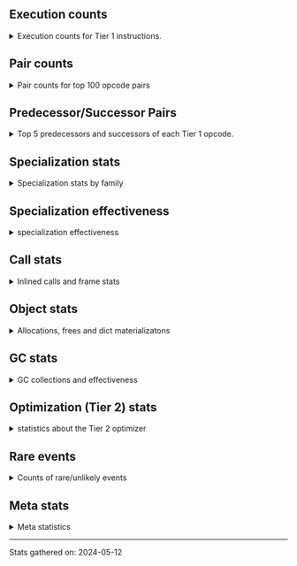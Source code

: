 ## Execution counts

<details>
<summary> Execution counts for Tier 1 instructions. </summary>


The "miss ratio" column shows the percentage of times the instruction
executed that it deoptimized. When this happens, the base unspecialized
instruction is not counted.

<table>
<thead>
<tr>
<th align="left">Name</th>
<th align="right">Base Count</th>
<th align="right">Head Count</th>
<th align="right">Change</th>
</tr>
</thead>
<tbody>
<tr>
<td align="left">JUMP_BACKWARD</td>
<td align="right">4,918,268,329</td>
<td align="right">1,686,482</td>
<td align="right">-100.0%</td>
</tr>
<tr>
<td align="left">UNPACK_SEQUENCE_LIST</td>
<td align="right">80,934,918</td>
<td align="right">211,815</td>
<td align="right">-99.7%</td>
</tr>
<tr>
<td align="left">BINARY_OP_INPLACE_ADD_UNICODE</td>
<td align="right">8,123,940</td>
<td align="right">161,940</td>
<td align="right">-98.0%</td>
</tr>
<tr>
<td align="left">STORE_SLICE</td>
<td align="right">162,427,160</td>
<td align="right">7,254,180</td>
<td align="right">-95.5%</td>
</tr>
<tr>
<td align="left">FOR_ITER_RANGE</td>
<td align="right">832,068,294</td>
<td align="right">47,426,677</td>
<td align="right">-94.3%</td>
</tr>
<tr>
<td align="left">GET_ANEXT</td>
<td align="right">133,515,680</td>
<td align="right">8,000,960</td>
<td align="right">-94.0%</td>
</tr>
<tr>
<td align="left">STORE_FAST_LOAD_FAST</td>
<td align="right">233,229,770</td>
<td align="right">18,673,746</td>
<td align="right">-92.0%</td>
</tr>
<tr>
<td align="left">FOR_ITER_LIST</td>
<td align="right">1,783,257,580</td>
<td align="right">169,448,633</td>
<td align="right">-90.5%</td>
</tr>
<tr>
<td align="left">UNARY_NOT</td>
<td align="right">76,971,508</td>
<td align="right">7,492,052</td>
<td align="right">-90.3%</td>
</tr>
<tr>
<td align="left">UNARY_INVERT</td>
<td align="right">15,031,336</td>
<td align="right">1,530,763</td>
<td align="right">-89.8%</td>
</tr>
<tr>
<td align="left">BINARY_OP_ADD_FLOAT</td>
<td align="right">665,643,769</td>
<td align="right">67,881,643</td>
<td align="right">-89.8%</td>
</tr>
<tr>
<td align="left">CALL_METHOD_DESCRIPTOR_FAST_WITH_KEYWORDS</td>
<td align="right">189,311,748</td>
<td align="right">22,329,323</td>
<td align="right">-88.2%</td>
</tr>
<tr>
<td align="left">BUILD_CONST_KEY_MAP</td>
<td align="right">12,199,972</td>
<td align="right">1,470,173</td>
<td align="right">-87.9%</td>
</tr>
<tr>
<td align="left">STORE_SUBSCR_LIST_INT</td>
<td align="right">589,478,633</td>
<td align="right">78,166,671</td>
<td align="right">-86.7%</td>
</tr>
<tr>
<td align="left">UNPACK_SEQUENCE</td>
<td align="right">1,797,537</td>
<td align="right">244,587</td>
<td align="right">-86.4%</td>
</tr>
<tr>
<td align="left">BINARY_OP_MULTIPLY_FLOAT</td>
<td align="right">1,382,308,227</td>
<td align="right">190,037,456</td>
<td align="right">-86.3%</td>
</tr>
<tr>
<td align="left">CONTAINS_OP_SET</td>
<td align="right">1,933,562,431</td>
<td align="right">275,392,843</td>
<td align="right">-85.8%</td>
</tr>
<tr>
<td align="left">FOR_ITER_GEN</td>
<td align="right">232,769,035</td>
<td align="right">33,291,685</td>
<td align="right">-85.7%</td>
</tr>
<tr>
<td align="left">STORE_SUBSCR</td>
<td align="right">448,578,124</td>
<td align="right">64,927,530</td>
<td align="right">-85.5%</td>
</tr>
<tr>
<td align="left">FOR_ITER_TUPLE</td>
<td align="right">650,516,788</td>
<td align="right">94,689,889</td>
<td align="right">-85.4%</td>
</tr>
<tr>
<td align="left">FOR_ITER</td>
<td align="right">506,792,806</td>
<td align="right">73,889,206</td>
<td align="right">-85.4%</td>
</tr>
<tr>
<td align="left">BINARY_OP_SUBTRACT_FLOAT</td>
<td align="right">457,471,991</td>
<td align="right">72,688,846</td>
<td align="right">-84.1%</td>
</tr>
<tr>
<td align="left">LOAD_ATTR_NONDESCRIPTOR_WITH_VALUES</td>
<td align="right">212,875,749</td>
<td align="right">39,436,039</td>
<td align="right">-81.5%</td>
</tr>
<tr>
<td align="left">BINARY_SUBSCR_STR_INT</td>
<td align="right">1,680,794,100</td>
<td align="right">330,344,303</td>
<td align="right">-80.3%</td>
</tr>
<tr>
<td align="left">SWAP</td>
<td align="right">1,628,764,081</td>
<td align="right">324,960,484</td>
<td align="right">-80.0%</td>
</tr>
<tr>
<td align="left">CONTAINS_OP_DICT</td>
<td align="right">515,597,586</td>
<td align="right">108,579,164</td>
<td align="right">-78.9%</td>
</tr>
<tr>
<td align="left">CALL_BUILTIN_FAST</td>
<td align="right">1,323,553,485</td>
<td align="right">290,107,258</td>
<td align="right">-78.1%</td>
</tr>
<tr>
<td align="left">BINARY_SUBSCR_LIST_INT</td>
<td align="right">1,506,280,742</td>
<td align="right">361,704,142</td>
<td align="right">-76.0%</td>
</tr>
<tr>
<td align="left">BINARY_SUBSCR_GETITEM</td>
<td align="right">195,351,477</td>
<td align="right">48,010,389</td>
<td align="right">-75.4%</td>
</tr>
<tr>
<td align="left">BINARY_OP_ADD_INT</td>
<td align="right">3,573,265,458</td>
<td align="right">891,646,722</td>
<td align="right">-75.0%</td>
</tr>
<tr>
<td align="left">MAP_ADD</td>
<td align="right">43,290,483</td>
<td align="right">10,875,596</td>
<td align="right">-74.9%</td>
</tr>
<tr>
<td align="left">BINARY_SUBSCR</td>
<td align="right">1,623,303,969</td>
<td align="right">414,695,001</td>
<td align="right">-74.5%</td>
</tr>
<tr>
<td align="left">TO_BOOL_STR</td>
<td align="right">113,464,581</td>
<td align="right">29,852,645</td>
<td align="right">-73.7%</td>
</tr>
<tr>
<td align="left">LIST_APPEND</td>
<td align="right">284,627,698</td>
<td align="right">84,134,380</td>
<td align="right">-70.4%</td>
</tr>
<tr>
<td align="left">BUILD_LIST</td>
<td align="right">468,166,581</td>
<td align="right">142,824,498</td>
<td align="right">-69.5%</td>
</tr>
<tr>
<td align="left">BUILD_SLICE</td>
<td align="right">211,756,587</td>
<td align="right">65,832,327</td>
<td align="right">-68.9%</td>
</tr>
<tr>
<td align="left">CALL_TYPE_1</td>
<td align="right">469,995,012</td>
<td align="right">147,348,646</td>
<td align="right">-68.6%</td>
</tr>
<tr>
<td align="left">LIST_EXTEND</td>
<td align="right">151,190,866</td>
<td align="right">49,161,214</td>
<td align="right">-67.5%</td>
</tr>
<tr>
<td align="left">UNPACK_SEQUENCE_TWO_TUPLE</td>
<td align="right">981,941,988</td>
<td align="right">321,225,939</td>
<td align="right">-67.3%</td>
</tr>
<tr>
<td align="left">COPY</td>
<td align="right">2,083,148,964</td>
<td align="right">686,850,836</td>
<td align="right">-67.0%</td>
</tr>
<tr>
<td align="left">COMPARE_OP_STR</td>
<td align="right">2,788,406,965</td>
<td align="right">945,791,227</td>
<td align="right">-66.1%</td>
</tr>
<tr>
<td align="left">BINARY_OP</td>
<td align="right">1,477,133,857</td>
<td align="right">513,398,715</td>
<td align="right">-65.2%</td>
</tr>
<tr>
<td align="left">CALL_BUILTIN_O</td>
<td align="right">1,265,225,244</td>
<td align="right">451,159,620</td>
<td align="right">-64.3%</td>
</tr>
<tr>
<td align="left">NOP</td>
<td align="right">2,291,670,077</td>
<td align="right">829,026,456</td>
<td align="right">-63.8%</td>
</tr>
<tr>
<td align="left">STORE_SUBSCR_DICT</td>
<td align="right">320,367,481</td>
<td align="right">116,458,832</td>
<td align="right">-63.6%</td>
</tr>
<tr>
<td align="left">TO_BOOL_ALWAYS_TRUE</td>
<td align="right">279,544,487</td>
<td align="right">105,031,470</td>
<td align="right">-62.4%</td>
</tr>
<tr>
<td align="left">LOAD_FAST_LOAD_FAST</td>
<td align="right">12,045,629,209</td>
<td align="right">4,605,687,130</td>
<td align="right">-61.8%</td>
</tr>
<tr>
<td align="left">MAKE_FUNCTION</td>
<td align="right">152,410,190</td>
<td align="right">58,342,392</td>
<td align="right">-61.7%</td>
</tr>
<tr>
<td align="left">SET_FUNCTION_ATTRIBUTE</td>
<td align="right">127,706,497</td>
<td align="right">48,937,013</td>
<td align="right">-61.7%</td>
</tr>
<tr>
<td align="left">LOAD_CONST</td>
<td align="right">15,881,819,054</td>
<td align="right">6,163,345,471</td>
<td align="right">-61.2%</td>
</tr>
<tr>
<td align="left">GET_ITER</td>
<td align="right">839,577,610</td>
<td align="right">326,357,378</td>
<td align="right">-61.1%</td>
</tr>
<tr>
<td align="left">STORE_FAST</td>
<td align="right">15,807,207,667</td>
<td align="right">6,195,498,803</td>
<td align="right">-60.8%</td>
</tr>
<tr>
<td align="left">END_FOR</td>
<td align="right">82,217,411</td>
<td align="right">32,546,510</td>
<td align="right">-60.4%</td>
</tr>
<tr>
<td align="left">TO_BOOL_INT</td>
<td align="right">417,741,576</td>
<td align="right">166,756,426</td>
<td align="right">-60.1%</td>
</tr>
<tr>
<td align="left">BUILD_TUPLE</td>
<td align="right">1,059,323,824</td>
<td align="right">428,250,313</td>
<td align="right">-59.6%</td>
</tr>
<tr>
<td align="left">DELETE_SUBSCR</td>
<td align="right">176,569,953</td>
<td align="right">72,217,752</td>
<td align="right">-59.1%</td>
</tr>
<tr>
<td align="left">STORE_FAST_STORE_FAST</td>
<td align="right">979,721,037</td>
<td align="right">402,265,524</td>
<td align="right">-58.9%</td>
</tr>
<tr>
<td align="left">STORE_GLOBAL</td>
<td align="right">8,204,680</td>
<td align="right">3,464,680</td>
<td align="right">-57.8%</td>
</tr>
<tr>
<td align="left">CALL_METHOD_DESCRIPTOR_NOARGS</td>
<td align="right">434,320,718</td>
<td align="right">188,496,722</td>
<td align="right">-56.6%</td>
</tr>
<tr>
<td align="left">IS_OP</td>
<td align="right">853,402,542</td>
<td align="right">374,792,037</td>
<td align="right">-56.1%</td>
</tr>
<tr>
<td align="left">POP_JUMP_IF_FALSE</td>
<td align="right">14,672,642,031</td>
<td align="right">6,506,581,754</td>
<td align="right">-55.7%</td>
</tr>
<tr>
<td align="left">BINARY_SUBSCR_DICT</td>
<td align="right">891,770,839</td>
<td align="right">402,243,831</td>
<td align="right">-54.9%</td>
</tr>
<tr>
<td align="left">TO_BOOL_LIST</td>
<td align="right">155,845,286</td>
<td align="right">70,448,176</td>
<td align="right">-54.8%</td>
</tr>
<tr>
<td align="left">STORE_ATTR</td>
<td align="right">68,777,373</td>
<td align="right">31,595,690</td>
<td align="right">-54.1%</td>
</tr>
<tr>
<td align="left">STORE_NAME</td>
<td align="right">1,181,660</td>
<td align="right">546,220</td>
<td align="right">-53.8%</td>
</tr>
<tr>
<td align="left">LOAD_ATTR_METHOD_WITH_VALUES</td>
<td align="right">2,980,929,348</td>
<td align="right">1,384,974,536</td>
<td align="right">-53.5%</td>
</tr>
<tr>
<td align="left">BINARY_SUBSCR_TUPLE_INT</td>
<td align="right">360,262,038</td>
<td align="right">168,996,593</td>
<td align="right">-53.1%</td>
</tr>
<tr>
<td align="left">LOAD_GLOBAL_BUILTIN</td>
<td align="right">6,942,533,429</td>
<td align="right">3,293,695,787</td>
<td align="right">-52.6%</td>
</tr>
<tr>
<td align="left">CALL_BUILTIN_FAST_WITH_KEYWORDS</td>
<td align="right">187,736,288</td>
<td align="right">89,260,548</td>
<td align="right">-52.5%</td>
</tr>
<tr>
<td align="left">CALL_METHOD_DESCRIPTOR_FAST</td>
<td align="right">660,316,360</td>
<td align="right">315,281,942</td>
<td align="right">-52.3%</td>
</tr>
<tr>
<td align="left">LOAD_ATTR_METHOD_NO_DICT</td>
<td align="right">2,462,678,854</td>
<td align="right">1,208,655,758</td>
<td align="right">-50.9%</td>
</tr>
<tr>
<td align="left">EXTENDED_ARG</td>
<td align="right">840,053,209</td>
<td align="right">414,206,167</td>
<td align="right">-50.7%</td>
</tr>
<tr>
<td align="left">BINARY_OP_MULTIPLY_INT</td>
<td align="right">394,410,520</td>
<td align="right">195,333,291</td>
<td align="right">-50.5%</td>
</tr>
<tr>
<td align="left">LOAD_DEREF</td>
<td align="right">1,185,044,732</td>
<td align="right">590,086,451</td>
<td align="right">-50.2%</td>
</tr>
<tr>
<td align="left">CALL_BOUND_METHOD_GENERAL</td>
<td align="right">12,287,683</td>
<td align="right">6,149,483</td>
<td align="right">-50.0%</td>
</tr>
<tr>
<td align="left">LOAD_ATTR_NONDESCRIPTOR_NO_DICT</td>
<td align="right">115,176,191</td>
<td align="right">58,100,426</td>
<td align="right">-49.6%</td>
</tr>
<tr>
<td align="left">UNPACK_SEQUENCE_TUPLE</td>
<td align="right">544,385,926</td>
<td align="right">276,951,290</td>
<td align="right">-49.1%</td>
</tr>
<tr>
<td align="left">LOAD_FAST</td>
<td align="right">50,084,905,287</td>
<td align="right">25,730,819,210</td>
<td align="right">-48.6%</td>
</tr>
<tr>
<td align="left">COMPARE_OP</td>
<td align="right">242,469,389</td>
<td align="right">126,387,805</td>
<td align="right">-47.9%</td>
</tr>
<tr>
<td align="left">CALL_TUPLE_1</td>
<td align="right">18,058,268</td>
<td align="right">9,580,180</td>
<td align="right">-46.9%</td>
</tr>
<tr>
<td align="left">PUSH_NULL</td>
<td align="right">2,058,307,881</td>
<td align="right">1,113,553,973</td>
<td align="right">-45.9%</td>
</tr>
<tr>
<td align="left">RERAISE</td>
<td align="right">3,270,240</td>
<td align="right">1,781,434</td>
<td align="right">-45.5%</td>
</tr>
<tr>
<td align="left">LOAD_ATTR</td>
<td align="right">2,038,692,069</td>
<td align="right">1,132,505,890</td>
<td align="right">-44.4%</td>
</tr>
<tr>
<td align="left">POP_JUMP_IF_TRUE</td>
<td align="right">2,842,948,168</td>
<td align="right">1,587,784,674</td>
<td align="right">-44.2%</td>
</tr>
<tr>
<td align="left">CALL_BOUND_METHOD_EXACT_ARGS</td>
<td align="right">253,884,688</td>
<td align="right">142,209,645</td>
<td align="right">-44.0%</td>
</tr>
<tr>
<td align="left">LOAD_NAME</td>
<td align="right">14,132,500</td>
<td align="right">8,087,720</td>
<td align="right">-42.8%</td>
</tr>
<tr>
<td align="left">LOAD_ATTR_WITH_HINT</td>
<td align="right">437,662,511</td>
<td align="right">250,973,957</td>
<td align="right">-42.7%</td>
</tr>
<tr>
<td align="left">CALL_PY_EXACT_ARGS</td>
<td align="right">4,591,037,995</td>
<td align="right">2,660,468,594</td>
<td align="right">-42.1%</td>
</tr>
<tr>
<td align="left">SET_ADD</td>
<td align="right">83,960</td>
<td align="right">49,180</td>
<td align="right">-41.4%</td>
</tr>
<tr>
<td align="left">BINARY_SLICE</td>
<td align="right">357,441,888</td>
<td align="right">209,395,707</td>
<td align="right">-41.4%</td>
</tr>
<tr>
<td align="left">TO_BOOL_BOOL</td>
<td align="right">6,283,213,873</td>
<td align="right">3,725,578,500</td>
<td align="right">-40.7%</td>
</tr>
<tr>
<td align="left">CALL_STR_1</td>
<td align="right">199,269,801</td>
<td align="right">118,421,941</td>
<td align="right">-40.6%</td>
</tr>
<tr>
<td align="left">COMPARE_OP_FLOAT</td>
<td align="right">249,499,471</td>
<td align="right">148,276,312</td>
<td align="right">-40.6%</td>
</tr>
<tr>
<td align="left">JUMP_FORWARD</td>
<td align="right">709,531,382</td>
<td align="right">424,501,187</td>
<td align="right">-40.2%</td>
</tr>
<tr>
<td align="left">CONTAINS_OP</td>
<td align="right">384,997,565</td>
<td align="right">233,913,758</td>
<td align="right">-39.2%</td>
</tr>
<tr>
<td align="left">BINARY_OP_SUBTRACT_INT</td>
<td align="right">1,259,710,297</td>
<td align="right">766,365,445</td>
<td align="right">-39.2%</td>
</tr>
<tr>
<td align="left">LOAD_ATTR_PROPERTY</td>
<td align="right">65,836,226</td>
<td align="right">40,067,894</td>
<td align="right">-39.1%</td>
</tr>
<tr>
<td align="left">COMPARE_OP_INT</td>
<td align="right">2,785,725,853</td>
<td align="right">1,697,524,715</td>
<td align="right">-39.1%</td>
</tr>
<tr>
<td align="left">LOAD_FAST_AND_CLEAR</td>
<td align="right">86,983,340</td>
<td align="right">53,091,662</td>
<td align="right">-39.0%</td>
</tr>
<tr>
<td align="left">LOAD_ATTR_METHOD_LAZY_DICT</td>
<td align="right">354,411,579</td>
<td align="right">216,653,666</td>
<td align="right">-38.9%</td>
</tr>
<tr>
<td align="left">TO_BOOL_NONE</td>
<td align="right">679,624,879</td>
<td align="right">416,396,276</td>
<td align="right">-38.7%</td>
</tr>
<tr>
<td align="left">POP_EXCEPT</td>
<td align="right">21,243,165</td>
<td align="right">13,027,655</td>
<td align="right">-38.7%</td>
</tr>
<tr>
<td align="left">PUSH_EXC_INFO</td>
<td align="right">21,243,305</td>
<td align="right">13,035,415</td>
<td align="right">-38.6%</td>
</tr>
<tr>
<td align="left">CALL_LEN</td>
<td align="right">689,107,707</td>
<td align="right">428,441,416</td>
<td align="right">-37.8%</td>
</tr>
<tr>
<td align="left">CALL_PY_GENERAL</td>
<td align="right">519,252,580</td>
<td align="right">324,053,531</td>
<td align="right">-37.6%</td>
</tr>
<tr>
<td align="left">LOAD_ATTR_INSTANCE_VALUE</td>
<td align="right">7,682,981,300</td>
<td align="right">4,799,723,717</td>
<td align="right">-37.5%</td>
</tr>
<tr>
<td align="left">CHECK_EXC_MATCH</td>
<td align="right">20,772,348</td>
<td align="right">13,039,668</td>
<td align="right">-37.2%</td>
</tr>
<tr>
<td align="left">CALL_INTRINSIC_1</td>
<td align="right">275,583,602</td>
<td align="right">175,140,134</td>
<td align="right">-36.4%</td>
</tr>
<tr>
<td align="left">CALL_METHOD_DESCRIPTOR_O</td>
<td align="right">481,702,709</td>
<td align="right">321,167,569</td>
<td align="right">-33.3%</td>
</tr>
<tr>
<td align="left">BINARY_OP_ADD_UNICODE</td>
<td align="right">155,631,080</td>
<td align="right">105,984,224</td>
<td align="right">-31.9%</td>
</tr>
<tr>
<td align="left">LOAD_ATTR_CLASS</td>
<td align="right">177,068,402</td>
<td align="right">122,067,615</td>
<td align="right">-31.1%</td>
</tr>
<tr>
<td align="left">UNPACK_EX</td>
<td align="right">1,041,440</td>
<td align="right">719,420</td>
<td align="right">-30.9%</td>
</tr>
<tr>
<td align="left">POP_JUMP_IF_NOT_NONE</td>
<td align="right">885,490,103</td>
<td align="right">618,697,501</td>
<td align="right">-30.1%</td>
</tr>
<tr>
<td align="left">BUILD_STRING</td>
<td align="right">74,755,121</td>
<td align="right">52,501,661</td>
<td align="right">-29.8%</td>
</tr>
<tr>
<td align="left">CONVERT_VALUE</td>
<td align="right">139,685,160</td>
<td align="right">98,881,660</td>
<td align="right">-29.2%</td>
</tr>
<tr>
<td align="left">CALL_ISINSTANCE</td>
<td align="right">1,428,171,141</td>
<td align="right">1,016,059,330</td>
<td align="right">-28.9%</td>
</tr>
<tr>
<td align="left">FORMAT_SIMPLE</td>
<td align="right">148,346,402</td>
<td align="right">105,667,962</td>
<td align="right">-28.8%</td>
</tr>
<tr>
<td align="left">RETURN_GENERATOR</td>
<td align="right">499,557,890</td>
<td align="right">356,350,616</td>
<td align="right">-28.7%</td>
</tr>
<tr>
<td align="left">POP_JUMP_IF_NONE</td>
<td align="right">558,358,508</td>
<td align="right">398,710,323</td>
<td align="right">-28.6%</td>
</tr>
<tr>
<td align="left">TO_BOOL</td>
<td align="right">664,422,406</td>
<td align="right">479,238,445</td>
<td align="right">-27.9%</td>
</tr>
<tr>
<td align="left">LOAD_GLOBAL_MODULE</td>
<td align="right">5,615,660,210</td>
<td align="right">4,061,005,781</td>
<td align="right">-27.7%</td>
</tr>
<tr>
<td align="left">RESUME_CHECK</td>
<td align="right">8,972,806,988</td>
<td align="right">6,596,466,234</td>
<td align="right">-26.5%</td>
</tr>
<tr>
<td align="left">RAISE_VARARGS</td>
<td align="right">5,974,986</td>
<td align="right">4,407,050</td>
<td align="right">-26.2%</td>
</tr>
<tr>
<td align="left">STORE_ATTR_INSTANCE_VALUE</td>
<td align="right">1,542,713,013</td>
<td align="right">1,144,422,247</td>
<td align="right">-25.8%</td>
</tr>
<tr>
<td align="left">LOAD_ATTR_MODULE</td>
<td align="right">626,426,088</td>
<td align="right">467,670,755</td>
<td align="right">-25.3%</td>
</tr>
<tr>
<td align="left">COPY_FREE_VARS</td>
<td align="right">393,198,719</td>
<td align="right">301,098,880</td>
<td align="right">-23.4%</td>
</tr>
<tr>
<td align="left">BUILD_MAP</td>
<td align="right">196,453,328</td>
<td align="right">150,691,305</td>
<td align="right">-23.3%</td>
</tr>
<tr>
<td align="left">POP_TOP</td>
<td align="right">4,420,634,920</td>
<td align="right">3,412,875,251</td>
<td align="right">-22.8%</td>
</tr>
<tr>
<td align="left">LOAD_ATTR_SLOT</td>
<td align="right">4,878,836,905</td>
<td align="right">3,796,930,644</td>
<td align="right">-22.2%</td>
</tr>
<tr>
<td align="left">LOAD_BUILD_CLASS</td>
<td align="right">28,740</td>
<td align="right">22,800</td>
<td align="right">-20.7%</td>
</tr>
<tr>
<td align="left">CALL_BUILTIN_CLASS</td>
<td align="right">418,504,002</td>
<td align="right">335,439,380</td>
<td align="right">-19.8%</td>
</tr>
<tr>
<td align="left">STORE_ATTR_WITH_HINT</td>
<td align="right">64,954,158</td>
<td align="right">52,179,019</td>
<td align="right">-19.7%</td>
</tr>
<tr>
<td align="left">CALL_NON_PY_GENERAL</td>
<td align="right">1,156,101,144</td>
<td align="right">933,277,246</td>
<td align="right">-19.3%</td>
</tr>
<tr>
<td align="left">RETURN_VALUE</td>
<td align="right">5,769,953,300</td>
<td align="right">4,785,616,910</td>
<td align="right">-17.1%</td>
</tr>
<tr>
<td align="left">RETURN_CONST</td>
<td align="right">2,120,677,767</td>
<td align="right">1,778,018,434</td>
<td align="right">-16.2%</td>
</tr>
<tr>
<td align="left">UNARY_NEGATIVE</td>
<td align="right">225,577,380</td>
<td align="right">190,270,175</td>
<td align="right">-15.7%</td>
</tr>
<tr>
<td align="left">CALL_LIST_APPEND</td>
<td align="right">369,170,705</td>
<td align="right">312,550,593</td>
<td align="right">-15.3%</td>
</tr>
<tr>
<td align="left">DELETE_NAME</td>
<td align="right">1,040</td>
<td align="right">900</td>
<td align="right">-13.5%</td>
</tr>
<tr>
<td align="left">LOAD_FAST_CHECK</td>
<td align="right">10,859,395</td>
<td align="right">9,468,779</td>
<td align="right">-12.8%</td>
</tr>
<tr>
<td align="left">DICT_MERGE</td>
<td align="right">119,293,303</td>
<td align="right">104,674,471</td>
<td align="right">-12.3%</td>
</tr>
<tr>
<td align="left">STORE_ATTR_SLOT</td>
<td align="right">2,162,069,586</td>
<td align="right">1,925,266,741</td>
<td align="right">-11.0%</td>
</tr>
<tr>
<td align="left">LOAD_FROM_DICT_OR_DEREF</td>
<td align="right">2,240</td>
<td align="right">2,000</td>
<td align="right">-10.7%</td>
</tr>
<tr>
<td align="left">LOAD_LOCALS</td>
<td align="right">2,260</td>
<td align="right">2,020</td>
<td align="right">-10.6%</td>
</tr>
<tr>
<td align="left">MAKE_CELL</td>
<td align="right">88,176,005</td>
<td align="right">83,079,496</td>
<td align="right">-5.8%</td>
</tr>
<tr>
<td align="left">DICT_UPDATE</td>
<td align="right">27,180</td>
<td align="right">25,780</td>
<td align="right">-5.2%</td>
</tr>
<tr>
<td align="left">CALL_FUNCTION_EX</td>
<td align="right">309,810,577</td>
<td align="right">293,865,180</td>
<td align="right">-5.1%</td>
</tr>
<tr>
<td align="left">BEFORE_WITH</td>
<td align="right">6,973,700</td>
<td align="right">6,653,885</td>
<td align="right">-4.6%</td>
</tr>
<tr>
<td align="left">YIELD_VALUE</td>
<td align="right">1,395,937,444</td>
<td align="right">1,337,826,026</td>
<td align="right">-4.2%</td>
</tr>
<tr>
<td align="left">CALL_ALLOC_AND_ENTER_INIT</td>
<td align="right">94,480,980</td>
<td align="right">90,669,540</td>
<td align="right">-4.0%</td>
</tr>
<tr>
<td align="left">STORE_DEREF</td>
<td align="right">94,738,287</td>
<td align="right">91,106,199</td>
<td align="right">-3.8%</td>
</tr>
<tr>
<td align="left">INTERPRETER_EXIT</td>
<td align="right">2,814,795,144</td>
<td align="right">2,902,609,520</td>
<td align="right">3.1%</td>
</tr>
<tr>
<td align="left">CALL_KW</td>
<td align="right">273,864,881</td>
<td align="right">266,294,415</td>
<td align="right">-2.8%</td>
</tr>
<tr>
<td align="left">DELETE_ATTR</td>
<td align="right">507,140</td>
<td align="right">497,860</td>
<td align="right">-1.8%</td>
</tr>
<tr>
<td align="left">GET_YIELD_FROM_ITER</td>
<td align="right">47,436,300</td>
<td align="right">46,613,180</td>
<td align="right">-1.7%</td>
</tr>
<tr>
<td align="left">EXIT_INIT_CHECK</td>
<td align="right">92,198,480</td>
<td align="right">90,664,420</td>
<td align="right">-1.7%</td>
</tr>
<tr>
<td align="left">LOAD_SUPER_ATTR_METHOD</td>
<td align="right">81,865,511</td>
<td align="right">80,935,234</td>
<td align="right">-1.1%</td>
</tr>
<tr>
<td align="left">LOAD_SUPER_ATTR</td>
<td align="right">16,227</td>
<td align="right">16,044</td>
<td align="right">-1.1%</td>
</tr>
<tr>
<td align="left">CALL</td>
<td align="right">117,215,809</td>
<td align="right">116,295,436</td>
<td align="right">-0.8%</td>
</tr>
<tr>
<td align="left">LOAD_SUPER_ATTR_ATTR</td>
<td align="right">5,194,436</td>
<td align="right">5,155,199</td>
<td align="right">-0.8%</td>
</tr>
<tr>
<td align="left">IMPORT_NAME</td>
<td align="right">9,241,324</td>
<td align="right">9,212,403</td>
<td align="right">-0.3%</td>
</tr>
<tr>
<td align="left">LOAD_GLOBAL</td>
<td align="right">20,371,456</td>
<td align="right">20,308,933</td>
<td align="right">-0.3%</td>
</tr>
<tr>
<td align="left">WITH_EXCEPT_START</td>
<td align="right">147,220</td>
<td align="right">146,780</td>
<td align="right">-0.3%</td>
</tr>
<tr>
<td align="left">GET_AWAITABLE</td>
<td align="right">229,269,599</td>
<td align="right">228,622,200</td>
<td align="right">-0.3%</td>
</tr>
<tr>
<td align="left">IMPORT_FROM</td>
<td align="right">9,665,055</td>
<td align="right">9,648,026</td>
<td align="right">-0.2%</td>
</tr>
<tr>
<td align="left">DELETE_FAST</td>
<td align="right">1,875,123</td>
<td align="right">1,874,068</td>
<td align="right">-0.1%</td>
</tr>
<tr>
<td align="left">SET_UPDATE</td>
<td align="right">94,200</td>
<td align="right">94,160</td>
<td align="right">-0.0%</td>
</tr>
<tr>
<td align="left">JUMP_BACKWARD_NO_INTERRUPT</td>
<td align="right">555,916,800</td>
<td align="right">555,699,988</td>
<td align="right">-0.0%</td>
</tr>
<tr>
<td align="left">BUILD_SET</td>
<td align="right">692,657</td>
<td align="right">692,464</td>
<td align="right">-0.0%</td>
</tr>
<tr>
<td align="left">RESUME</td>
<td align="right">233,345,208</td>
<td align="right">233,313,234</td>
<td align="right">-0.0%</td>
</tr>
<tr>
<td align="left">SEND_GEN</td>
<td align="right">786,225,745</td>
<td align="right">786,216,160</td>
<td align="right">-0.0%</td>
</tr>
<tr>
<td align="left">END_SEND</td>
<td align="right">402,026,579</td>
<td align="right">402,024,640</td>
<td align="right">-0.0%</td>
</tr>
<tr>
<td align="left">SEND</td>
<td align="right">173,318,886</td>
<td align="right">173,318,640</td>
<td align="right">-0.0%</td>
</tr>
<tr>
<td align="left">INSTRUMENTED_RESUME</td>
<td align="right">38,846,460</td>
<td align="right">38,846,460</td>
<td align="right">0.0%</td>
</tr>
<tr>
<td align="left">INSTRUMENTED_RETURN_VALUE</td>
<td align="right">38,845,760</td>
<td align="right">38,845,760</td>
<td align="right">0.0%</td>
</tr>
<tr>
<td align="left">END_ASYNC_FOR</td>
<td align="right">8,000,000</td>
<td align="right">8,000,000</td>
<td align="right">0.0%</td>
</tr>
<tr>
<td align="left">GET_AITER</td>
<td align="right">8,000,000</td>
<td align="right">8,000,000</td>
<td align="right">0.0%</td>
</tr>
<tr>
<td align="left">BEFORE_ASYNC_WITH</td>
<td align="right">2,995,200</td>
<td align="right">2,995,200</td>
<td align="right">0.0%</td>
</tr>
<tr>
<td align="left">CLEANUP_THROW</td>
<td align="right">150,560</td>
<td align="right">150,560</td>
<td align="right">0.0%</td>
</tr>
<tr>
<td align="left">LOAD_ATTR_GETATTRIBUTE_OVERRIDDEN</td>
<td align="right">90,000</td>
<td align="right">90,000</td>
<td align="right">0.0%</td>
</tr>
<tr>
<td align="left">SETUP_ANNOTATIONS</td>
<td align="right">980</td>
<td align="right">980</td>
<td align="right">0.0%</td>
</tr>
<tr>
<td align="left">FORMAT_WITH_SPEC</td>
<td align="right">240</td>
<td align="right">240</td>
<td align="right">0.0%</td>
</tr>
<tr>
<td align="left">INSTRUMENTED_RETURN_CONST</td>
<td align="right">240</td>
<td align="right">240</td>
<td align="right">0.0%</td>
</tr>
<tr>
<td align="left">CALL_INTRINSIC_2</td>
<td align="right">80</td>
<td align="right">80</td>
<td align="right">0.0%</td>
</tr>
<tr>
<td align="left">INSTRUMENTED_JUMP_BACKWARD</td>
<td align="right">80</td>
<td align="right">80</td>
<td align="right">0.0%</td>
</tr>
<tr>
<td align="left">ENTER_EXECUTOR</td>
<td align="right"></td>
<td align="right">2,316,995,856</td>
<td align="right"></td>
</tr>
</tbody>
</table>


</details>

## Pair counts

<details>
<summary> Pair counts for top 100 opcode pairs </summary>


Pairs of specialized operations that deoptimize and are then followed by
the corresponding unspecialized instruction are not counted as pairs.

Not included in comparative output.


</details>

## Predecessor/Successor Pairs

<details>
<summary> Top 5 predecessors and successors of each Tier 1 opcode. </summary>


This does not include the unspecialized instructions that occur after a
specialized instruction deoptimizes.

Not included in comparative output.


</details>

## Specialization stats

<details>
<summary> Specialization stats by family </summary>

### BINARY_OP

<details>
<summary> specialization stats for BINARY_OP family </summary>

<table>
<thead>
<tr>
<th align="left">Kind</th>
<th align="right">Base Count</th>
<th align="right">Base Ratio</th>
<th align="right">Head Count</th>
<th align="right">Head Ratio</th>
<th align="right">Change</th>
</tr>
</thead>
<tbody>
<tr>
<td align="left">
hit
<details>
<summary>ⓘ</summary>

Specialized instructions that complete.
</details>
</td>
<td align="right">7,846,224,982</td>
<td align="right">83.7%</td>
<td align="right">2,260,598,647</td>
<td align="right">80.6%</td>
<td align="right">-71.2%</td>
</tr>
<tr>
<td align="left">
deferred
<details>
<summary>ⓘ</summary>

Lists the number of "deferred" (i.e. not specialized) instructions executed.
</details>
</td>
<td align="right">1,524,763,391</td>
<td align="right">16.3%</td>
<td align="right">541,185,638</td>
<td align="right">19.3%</td>
<td align="right">-64.5%</td>
</tr>
<tr>
<td align="left">
miss
<details>
<summary>ⓘ</summary>

Specialized instructions that deopt.
</details>
</td>
<td align="right">50,340,300</td>
<td align="right">0.5%</td>
<td align="right">29,500,920</td>
<td align="right">1.1%</td>
<td align="right">-41.4%</td>
</tr>
</tbody>
</table>

<table>
<thead>
<tr>
<th align="left">Success</th>
<th align="right">Base Count</th>
<th align="right">Base Ratio</th>
<th align="right">Head Count</th>
<th align="right">Head Ratio</th>
<th align="right">Change</th>
</tr>
</thead>
<tbody>
<tr>
<td align="left">Success</td>
<td align="right">992,639</td>
<td align="right">36.6%</td>
<td align="right">592,356</td>
<td align="right">34.6%</td>
<td align="right">-40.3%</td>
</tr>
<tr>
<td align="left">Failure</td>
<td align="right">1,718,127</td>
<td align="right">63.4%</td>
<td align="right">1,121,641</td>
<td align="right">65.4%</td>
<td align="right">-34.7%</td>
</tr>
</tbody>
</table>

<table>
<thead>
<tr>
<th align="left">Failure kind</th>
<th align="right">Base Count</th>
<th align="right">Base Ratio</th>
<th align="right">Head Count</th>
<th align="right">Head Ratio</th>
<th align="right">Change</th>
</tr>
</thead>
<tbody>
<tr>
<td align="left">lshift</td>
<td align="right">28,770</td>
<td align="right">1.7%</td>
<td align="right">5,024</td>
<td align="right">0.4%</td>
<td align="right">-82.5%</td>
</tr>
<tr>
<td align="left">add different types</td>
<td align="right">216,767</td>
<td align="right">12.6%</td>
<td align="right">38,034</td>
<td align="right">3.4%</td>
<td align="right">-82.5%</td>
</tr>
<tr>
<td align="left">rshift</td>
<td align="right">36,946</td>
<td align="right">2.2%</td>
<td align="right">8,606</td>
<td align="right">0.8%</td>
<td align="right">-76.7%</td>
</tr>
<tr>
<td align="left">remainder</td>
<td align="right">66,729</td>
<td align="right">3.9%</td>
<td align="right">15,917</td>
<td align="right">1.4%</td>
<td align="right">-76.1%</td>
</tr>
<tr>
<td align="left">true divide float</td>
<td align="right">17,764</td>
<td align="right">1.0%</td>
<td align="right">4,724</td>
<td align="right">0.4%</td>
<td align="right">-73.4%</td>
</tr>
<tr>
<td align="left">multiply different types</td>
<td align="right">256,566</td>
<td align="right">14.9%</td>
<td align="right">90,967</td>
<td align="right">8.1%</td>
<td align="right">-64.5%</td>
</tr>
<tr>
<td align="left">true divide different types</td>
<td align="right">29,444</td>
<td align="right">1.7%</td>
<td align="right">10,464</td>
<td align="right">0.9%</td>
<td align="right">-64.5%</td>
</tr>
<tr>
<td align="left">xor</td>
<td align="right">33,604</td>
<td align="right">2.0%</td>
<td align="right">12,944</td>
<td align="right">1.2%</td>
<td align="right">-61.5%</td>
</tr>
<tr>
<td align="left">and int</td>
<td align="right">68,938</td>
<td align="right">4.0%</td>
<td align="right">29,030</td>
<td align="right">2.6%</td>
<td align="right">-57.9%</td>
</tr>
<tr>
<td align="left">floor divide</td>
<td align="right">52,676</td>
<td align="right">3.1%</td>
<td align="right">32,096</td>
<td align="right">2.9%</td>
<td align="right">-39.1%</td>
</tr>
<tr>
<td align="left">add other</td>
<td align="right">66,518</td>
<td align="right">3.9%</td>
<td align="right">43,872</td>
<td align="right">3.9%</td>
<td align="right">-34.0%</td>
</tr>
<tr>
<td align="left">power</td>
<td align="right">23,488</td>
<td align="right">1.4%</td>
<td align="right">15,508</td>
<td align="right">1.4%</td>
<td align="right">-34.0%</td>
</tr>
<tr>
<td align="left">subtract other</td>
<td align="right">15,260</td>
<td align="right">0.9%</td>
<td align="right">10,620</td>
<td align="right">0.9%</td>
<td align="right">-30.4%</td>
</tr>
<tr>
<td align="left">or</td>
<td align="right">16,114</td>
<td align="right">0.9%</td>
<td align="right">12,073</td>
<td align="right">1.1%</td>
<td align="right">-25.1%</td>
</tr>
<tr>
<td align="left">and different types</td>
<td align="right">440</td>
<td align="right">0.0%</td>
<td align="right">400</td>
<td align="right">0.0%</td>
<td align="right">-9.1%</td>
</tr>
<tr>
<td align="left">multiply other</td>
<td align="right">5,500</td>
<td align="right">0.3%</td>
<td align="right">5,220</td>
<td align="right">0.5%</td>
<td align="right">-5.1%</td>
</tr>
<tr>
<td align="left">true divide other</td>
<td align="right">2,760</td>
<td align="right">0.2%</td>
<td align="right">2,640</td>
<td align="right">0.2%</td>
<td align="right">-4.3%</td>
</tr>
<tr>
<td align="left">subtract different types</td>
<td align="right">777,945</td>
<td align="right">45.3%</td>
<td align="right">781,607</td>
<td align="right">69.7%</td>
<td align="right">0.5%</td>
</tr>
<tr>
<td align="left">and other</td>
<td align="right">1,898</td>
<td align="right">0.1%</td>
<td align="right">1,895</td>
<td align="right">0.2%</td>
<td align="right">-0.2%</td>
</tr>
</tbody>
</table>


</details>

### BINARY_SLICE

<details>
<summary> specialization stats for BINARY_SLICE family </summary>


</details>

### BINARY_SUBSCR

<details>
<summary> specialization stats for BINARY_SUBSCR family </summary>

<table>
<thead>
<tr>
<th align="left">Kind</th>
<th align="right">Base Count</th>
<th align="right">Base Ratio</th>
<th align="right">Head Count</th>
<th align="right">Head Ratio</th>
<th align="right">Change</th>
</tr>
</thead>
<tbody>
<tr>
<td align="left">
deferred
<details>
<summary>ⓘ</summary>

Lists the number of "deferred" (i.e. not specialized) instructions executed.
</details>
</td>
<td align="right">1,627,694,367</td>
<td align="right">26.0%</td>
<td align="right">416,187,064</td>
<td align="right">24.1%</td>
<td align="right">-74.4%</td>
</tr>
<tr>
<td align="left">
hit
<details>
<summary>ⓘ</summary>

Specialized instructions that complete.
</details>
</td>
<td align="right">4,629,413,822</td>
<td align="right">74.0%</td>
<td align="right">1,309,545,415</td>
<td align="right">75.9%</td>
<td align="right">-71.7%</td>
</tr>
<tr>
<td align="left">
miss
<details>
<summary>ⓘ</summary>

Specialized instructions that deopt.
</details>
</td>
<td align="right">5,045,374</td>
<td align="right">0.1%</td>
<td align="right">1,753,843</td>
<td align="right">0.1%</td>
<td align="right">-65.2%</td>
</tr>
</tbody>
</table>

<table>
<thead>
<tr>
<th align="left">Success</th>
<th align="right">Base Count</th>
<th align="right">Base Ratio</th>
<th align="right">Head Count</th>
<th align="right">Head Ratio</th>
<th align="right">Change</th>
</tr>
</thead>
<tbody>
<tr>
<td align="left">Failure</td>
<td align="right">468,433</td>
<td align="right">71.5%</td>
<td align="right">148,540</td>
<td align="right">56.7%</td>
<td align="right">-68.3%</td>
</tr>
<tr>
<td align="left">Success</td>
<td align="right">186,543</td>
<td align="right">28.5%</td>
<td align="right">113,240</td>
<td align="right">43.3%</td>
<td align="right">-39.3%</td>
</tr>
</tbody>
</table>

<table>
<thead>
<tr>
<th align="left">Failure kind</th>
<th align="right">Base Count</th>
<th align="right">Base Ratio</th>
<th align="right">Head Count</th>
<th align="right">Head Ratio</th>
<th align="right">Change</th>
</tr>
</thead>
<tbody>
<tr>
<td align="left">list slice</td>
<td align="right">35,080</td>
<td align="right">7.5%</td>
<td align="right">1,080</td>
<td align="right">0.7%</td>
<td align="right">-96.9%</td>
</tr>
<tr>
<td align="left">array int</td>
<td align="right">157,600</td>
<td align="right">33.6%</td>
<td align="right">16,200</td>
<td align="right">10.9%</td>
<td align="right">-89.7%</td>
</tr>
<tr>
<td align="left">other</td>
<td align="right">117,708</td>
<td align="right">25.1%</td>
<td align="right">30,956</td>
<td align="right">20.8%</td>
<td align="right">-73.7%</td>
</tr>
<tr>
<td align="left">buffer int</td>
<td align="right">57,381</td>
<td align="right">12.2%</td>
<td align="right">30,220</td>
<td align="right">20.3%</td>
<td align="right">-47.3%</td>
</tr>
<tr>
<td align="left">out of range</td>
<td align="right">74,080</td>
<td align="right">15.8%</td>
<td align="right">44,000</td>
<td align="right">29.6%</td>
<td align="right">-40.6%</td>
</tr>
<tr>
<td align="left">buffer slice</td>
<td align="right">980</td>
<td align="right">0.2%</td>
<td align="right">780</td>
<td align="right">0.5%</td>
<td align="right">-20.4%</td>
</tr>
<tr>
<td align="left">sequence int</td>
<td align="right">5,620</td>
<td align="right">1.2%</td>
<td align="right">5,320</td>
<td align="right">3.6%</td>
<td align="right">-5.3%</td>
</tr>
<tr>
<td align="left">code complex parameters</td>
<td align="right">19,760</td>
<td align="right">4.2%</td>
<td align="right">19,760</td>
<td align="right">13.3%</td>
<td align="right">0.0%</td>
</tr>
<tr>
<td align="left">tuple slice</td>
<td align="right">124</td>
<td align="right">0.0%</td>
<td align="right">124</td>
<td align="right">0.1%</td>
<td align="right">0.0%</td>
</tr>
<tr>
<td align="left">string slice</td>
<td align="right">100</td>
<td align="right">0.0%</td>
<td align="right">100</td>
<td align="right">0.1%</td>
<td align="right">0.0%</td>
</tr>
</tbody>
</table>


</details>

### CALL

<details>
<summary> specialization stats for CALL family </summary>

<table>
<thead>
<tr>
<th align="left">Kind</th>
<th align="right">Base Count</th>
<th align="right">Base Ratio</th>
<th align="right">Head Count</th>
<th align="right">Head Ratio</th>
<th align="right">Change</th>
</tr>
</thead>
<tbody>
<tr>
<td align="left">
hit
<details>
<summary>ⓘ</summary>

Specialized instructions that complete.
</details>
</td>
<td align="right">13,086,839,088</td>
<td align="right">97.3%</td>
<td align="right">6,883,268,805</td>
<td align="right">95.6%</td>
<td align="right">-47.4%</td>
</tr>
<tr>
<td align="left">
deopt
<details>
<summary>ⓘ</summary>

Specialized instructions that deopt.
</details>
</td>
<td align="right">41,300</td>
<td align="right">0.0%</td>
<td align="right">28,860</td>
<td align="right">0.0%</td>
<td align="right">-30.1%</td>
</tr>
<tr>
<td align="left">
miss
<details>
<summary>ⓘ</summary>

Specialized instructions that deopt.
</details>
</td>
<td align="right">248,347,153</td>
<td align="right">1.8%</td>
<td align="right">203,156,264</td>
<td align="right">2.8%</td>
<td align="right">-18.2%</td>
</tr>
<tr>
<td align="left">
deferred
<details>
<summary>ⓘ</summary>

Lists the number of "deferred" (i.e. not specialized) instructions executed.
</details>
</td>
<td align="right">360,259,629</td>
<td align="right">2.7%</td>
<td align="right">315,061,700</td>
<td align="right">4.4%</td>
<td align="right">-12.5%</td>
</tr>
</tbody>
</table>

<table>
<thead>
<tr>
<th align="left">Success</th>
<th align="right">Base Count</th>
<th align="right">Base Ratio</th>
<th align="right">Head Count</th>
<th align="right">Head Ratio</th>
<th align="right">Change</th>
</tr>
</thead>
<tbody>
<tr>
<td align="left">Success</td>
<td align="right">5,224,945</td>
<td align="right">98.5%</td>
<td align="right">4,313,836</td>
<td align="right">98.3%</td>
<td align="right">-17.4%</td>
</tr>
<tr>
<td align="left">Failure</td>
<td align="right">78,388</td>
<td align="right">1.5%</td>
<td align="right">76,164</td>
<td align="right">1.7%</td>
<td align="right">-2.8%</td>
</tr>
</tbody>
</table>

<table>
<thead>
<tr>
<th align="left">Failure kind</th>
<th align="right">Base Count</th>
<th align="right">Base Ratio</th>
<th align="right">Head Count</th>
<th align="right">Head Ratio</th>
<th align="right">Change</th>
</tr>
</thead>
<tbody>
<tr>
<td align="left">init not python</td>
<td align="right">700</td>
<td align="right">0.9%</td>
<td align="right">200</td>
<td align="right">0.3%</td>
<td align="right">-71.4%</td>
</tr>
<tr>
<td align="left">init not simple</td>
<td align="right">1,960</td>
<td align="right">2.5%</td>
<td align="right">580</td>
<td align="right">0.8%</td>
<td align="right">-70.4%</td>
</tr>
<tr>
<td align="left">wrong number arguments</td>
<td align="right">9,520</td>
<td align="right">12.1%</td>
<td align="right">8,340</td>
<td align="right">11.0%</td>
<td align="right">-12.4%</td>
</tr>
<tr>
<td align="left">class no vectorcall</td>
<td align="right">68,388</td>
<td align="right">87.2%</td>
<td align="right">67,344</td>
<td align="right">88.4%</td>
<td align="right">-1.5%</td>
</tr>
<tr>
<td align="left">init not inline values</td>
<td align="right">3,100</td>
<td align="right">4.0%</td>
<td align="right">3,100</td>
<td align="right">4.1%</td>
<td align="right">0.0%</td>
</tr>
<tr>
<td align="left">out of versions</td>
<td align="right">480</td>
<td align="right">0.6%</td>
<td align="right">480</td>
<td align="right">0.6%</td>
<td align="right">0.0%</td>
</tr>
</tbody>
</table>


</details>

### COMPARE_OP

<details>
<summary> specialization stats for COMPARE_OP family </summary>

<table>
<thead>
<tr>
<th align="left">Kind</th>
<th align="right">Base Count</th>
<th align="right">Base Ratio</th>
<th align="right">Head Count</th>
<th align="right">Head Ratio</th>
<th align="right">Change</th>
</tr>
</thead>
<tbody>
<tr>
<td align="left">
hit
<details>
<summary>ⓘ</summary>

Specialized instructions that complete.
</details>
</td>
<td align="right">5,822,254,838</td>
<td align="right">96.0%</td>
<td align="right">2,790,851,629</td>
<td align="right">95.6%</td>
<td align="right">-52.1%</td>
</tr>
<tr>
<td align="left">
deferred
<details>
<summary>ⓘ</summary>

Lists the number of "deferred" (i.e. not specialized) instructions executed.
</details>
</td>
<td align="right">243,560,964</td>
<td align="right">4.0%</td>
<td align="right">126,923,536</td>
<td align="right">4.3%</td>
<td align="right">-47.9%</td>
</tr>
<tr>
<td align="left">
miss
<details>
<summary>ⓘ</summary>

Specialized instructions that deopt.
</details>
</td>
<td align="right">1,377,451</td>
<td align="right">0.0%</td>
<td align="right">740,625</td>
<td align="right">0.0%</td>
<td align="right">-46.2%</td>
</tr>
</tbody>
</table>

<table>
<thead>
<tr>
<th align="left">Success</th>
<th align="right">Base Count</th>
<th align="right">Base Ratio</th>
<th align="right">Head Count</th>
<th align="right">Head Ratio</th>
<th align="right">Change</th>
</tr>
</thead>
<tbody>
<tr>
<td align="left">Failure</td>
<td align="right">201,494</td>
<td align="right">70.5%</td>
<td align="right">138,314</td>
<td align="right">67.5%</td>
<td align="right">-31.4%</td>
</tr>
<tr>
<td align="left">Success</td>
<td align="right">84,382</td>
<td align="right">29.5%</td>
<td align="right">66,580</td>
<td align="right">32.5%</td>
<td align="right">-21.1%</td>
</tr>
</tbody>
</table>

<table>
<thead>
<tr>
<th align="left">Failure kind</th>
<th align="right">Base Count</th>
<th align="right">Base Ratio</th>
<th align="right">Head Count</th>
<th align="right">Head Ratio</th>
<th align="right">Change</th>
</tr>
</thead>
<tbody>
<tr>
<td align="left">set</td>
<td align="right">9,880</td>
<td align="right">4.9%</td>
<td align="right">1,740</td>
<td align="right">1.3%</td>
<td align="right">-82.4%</td>
</tr>
<tr>
<td align="left">bool</td>
<td align="right">3,468</td>
<td align="right">1.7%</td>
<td align="right">1,545</td>
<td align="right">1.1%</td>
<td align="right">-55.4%</td>
</tr>
<tr>
<td align="left">different types</td>
<td align="right">52,126</td>
<td align="right">25.9%</td>
<td align="right">26,012</td>
<td align="right">18.8%</td>
<td align="right">-50.1%</td>
</tr>
<tr>
<td align="left">baseobject</td>
<td align="right">27,480</td>
<td align="right">13.6%</td>
<td align="right">18,720</td>
<td align="right">13.5%</td>
<td align="right">-31.9%</td>
</tr>
<tr>
<td align="left">list</td>
<td align="right">2,300</td>
<td align="right">1.1%</td>
<td align="right">1,640</td>
<td align="right">1.2%</td>
<td align="right">-28.7%</td>
</tr>
<tr>
<td align="left">float long</td>
<td align="right">19,093</td>
<td align="right">9.5%</td>
<td align="right">14,323</td>
<td align="right">10.4%</td>
<td align="right">-25.0%</td>
</tr>
<tr>
<td align="left">big int</td>
<td align="right">34,468</td>
<td align="right">17.1%</td>
<td align="right">26,427</td>
<td align="right">19.1%</td>
<td align="right">-23.3%</td>
</tr>
<tr>
<td align="left">bytes</td>
<td align="right">1,200</td>
<td align="right">0.6%</td>
<td align="right">960</td>
<td align="right">0.7%</td>
<td align="right">-20.0%</td>
</tr>
<tr>
<td align="left">long float</td>
<td align="right">580</td>
<td align="right">0.3%</td>
<td align="right">500</td>
<td align="right">0.4%</td>
<td align="right">-13.8%</td>
</tr>
<tr>
<td align="left">other</td>
<td align="right">23,777</td>
<td align="right">11.8%</td>
<td align="right">20,545</td>
<td align="right">14.9%</td>
<td align="right">-13.6%</td>
</tr>
<tr>
<td align="left">tuple</td>
<td align="right">12,762</td>
<td align="right">6.3%</td>
<td align="right">11,742</td>
<td align="right">8.5%</td>
<td align="right">-8.0%</td>
</tr>
<tr>
<td align="left">string</td>
<td align="right">14,360</td>
<td align="right">7.1%</td>
<td align="right">14,160</td>
<td align="right">10.2%</td>
<td align="right">-1.4%</td>
</tr>
</tbody>
</table>


</details>

### CONTAINS_OP

<details>
<summary> specialization stats for CONTAINS_OP family </summary>

<table>
<thead>
<tr>
<th align="left">Kind</th>
<th align="right">Base Count</th>
<th align="right">Base Ratio</th>
<th align="right">Head Count</th>
<th align="right">Head Ratio</th>
<th align="right">Change</th>
</tr>
</thead>
<tbody>
<tr>
<td align="left">
hit
<details>
<summary>ⓘ</summary>

Specialized instructions that complete.
</details>
</td>
<td align="right">2,446,613,777</td>
<td align="right">86.3%</td>
<td align="right">381,454,747</td>
<td align="right">61.7%</td>
<td align="right">-84.4%</td>
</tr>
<tr>
<td align="left">
deferred
<details>
<summary>ⓘ</summary>

Lists the number of "deferred" (i.e. not specialized) instructions executed.
</details>
</td>
<td align="right">387,316,771</td>
<td align="right">13.7%</td>
<td align="right">236,261,567</td>
<td align="right">38.2%</td>
<td align="right">-39.0%</td>
</tr>
<tr>
<td align="left">
miss
<details>
<summary>ⓘ</summary>

Specialized instructions that deopt.
</details>
</td>
<td align="right">2,546,240</td>
<td align="right">0.1%</td>
<td align="right">2,517,260</td>
<td align="right">0.4%</td>
<td align="right">-1.1%</td>
</tr>
</tbody>
</table>

<table>
<thead>
<tr>
<th align="left">Success</th>
<th align="right">Base Count</th>
<th align="right">Base Ratio</th>
<th align="right">Head Count</th>
<th align="right">Head Ratio</th>
<th align="right">Change</th>
</tr>
</thead>
<tbody>
<tr>
<td align="left">Failure</td>
<td align="right">165,715</td>
<td align="right">73.0%</td>
<td align="right">110,431</td>
<td align="right">65.2%</td>
<td align="right">-33.4%</td>
</tr>
<tr>
<td align="left">Success</td>
<td align="right">61,319</td>
<td align="right">27.0%</td>
<td align="right">59,020</td>
<td align="right">34.8%</td>
<td align="right">-3.7%</td>
</tr>
</tbody>
</table>

<table>
<thead>
<tr>
<th align="left">Failure kind</th>
<th align="right">Base Count</th>
<th align="right">Base Ratio</th>
<th align="right">Head Count</th>
<th align="right">Head Ratio</th>
<th align="right">Change</th>
</tr>
</thead>
<tbody>
<tr>
<td align="left">list</td>
<td align="right">35,880</td>
<td align="right">21.7%</td>
<td align="right">16,660</td>
<td align="right">15.1%</td>
<td align="right">-53.6%</td>
</tr>
<tr>
<td align="left">other</td>
<td align="right">22,032</td>
<td align="right">13.3%</td>
<td align="right">13,529</td>
<td align="right">12.3%</td>
<td align="right">-38.6%</td>
</tr>
<tr>
<td align="left">tuple</td>
<td align="right">31,423</td>
<td align="right">19.0%</td>
<td align="right">23,102</td>
<td align="right">20.9%</td>
<td align="right">-26.5%</td>
</tr>
<tr>
<td align="left">str</td>
<td align="right">76,380</td>
<td align="right">46.1%</td>
<td align="right">57,140</td>
<td align="right">51.7%</td>
<td align="right">-25.2%</td>
</tr>
</tbody>
</table>


</details>

### FOR_ITER

<details>
<summary> specialization stats for FOR_ITER family </summary>

<table>
<thead>
<tr>
<th align="left">Kind</th>
<th align="right">Base Count</th>
<th align="right">Base Ratio</th>
<th align="right">Head Count</th>
<th align="right">Head Ratio</th>
<th align="right">Change</th>
</tr>
</thead>
<tbody>
<tr>
<td align="left">
miss
<details>
<summary>ⓘ</summary>

Specialized instructions that deopt.
</details>
</td>
<td align="right">173,273,745</td>
<td align="right">4.3%</td>
<td align="right">158,712</td>
<td align="right">0.0%</td>
<td align="right">-99.9%</td>
</tr>
<tr>
<td align="left">
hit
<details>
<summary>ⓘ</summary>

Specialized instructions that complete.
</details>
</td>
<td align="right">3,325,337,952</td>
<td align="right">83.0%</td>
<td align="right">344,698,172</td>
<td align="right">82.3%</td>
<td align="right">-89.6%</td>
</tr>
<tr>
<td align="left">
deferred
<details>
<summary>ⓘ</summary>

Lists the number of "deferred" (i.e. not specialized) instructions executed.
</details>
</td>
<td align="right">676,460,635</td>
<td align="right">16.9%</td>
<td align="right">73,906,991</td>
<td align="right">17.6%</td>
<td align="right">-89.1%</td>
</tr>
</tbody>
</table>

<table>
<thead>
<tr>
<th align="left">Success</th>
<th align="right">Base Count</th>
<th align="right">Base Ratio</th>
<th align="right">Head Count</th>
<th align="right">Head Ratio</th>
<th align="right">Change</th>
</tr>
</thead>
<tbody>
<tr>
<td align="left">Success</td>
<td align="right">3,318,328</td>
<td align="right">92.0%</td>
<td align="right">47,561</td>
<td align="right">33.7%</td>
<td align="right">-98.6%</td>
</tr>
<tr>
<td align="left">Failure</td>
<td align="right">287,588</td>
<td align="right">8.0%</td>
<td align="right">93,366</td>
<td align="right">66.3%</td>
<td align="right">-67.5%</td>
</tr>
</tbody>
</table>

<table>
<thead>
<tr>
<th align="left">Failure kind</th>
<th align="right">Base Count</th>
<th align="right">Base Ratio</th>
<th align="right">Head Count</th>
<th align="right">Head Ratio</th>
<th align="right">Change</th>
</tr>
</thead>
<tbody>
<tr>
<td align="left">seq iter</td>
<td align="right">29,640</td>
<td align="right">10.3%</td>
<td align="right">1,540</td>
<td align="right">1.6%</td>
<td align="right">-94.8%</td>
</tr>
<tr>
<td align="left">enumerate</td>
<td align="right">41,830</td>
<td align="right">14.5%</td>
<td align="right">9,565</td>
<td align="right">10.2%</td>
<td align="right">-77.1%</td>
</tr>
<tr>
<td align="left">ascii string</td>
<td align="right">5,800</td>
<td align="right">2.0%</td>
<td align="right">1,380</td>
<td align="right">1.5%</td>
<td align="right">-76.2%</td>
</tr>
<tr>
<td align="left">map</td>
<td align="right">2,280</td>
<td align="right">0.8%</td>
<td align="right">560</td>
<td align="right">0.6%</td>
<td align="right">-75.4%</td>
</tr>
<tr>
<td align="left">other</td>
<td align="right">21,980</td>
<td align="right">7.6%</td>
<td align="right">6,840</td>
<td align="right">7.3%</td>
<td align="right">-68.9%</td>
</tr>
<tr>
<td align="left">dict values</td>
<td align="right">12,240</td>
<td align="right">4.3%</td>
<td align="right">3,840</td>
<td align="right">4.1%</td>
<td align="right">-68.6%</td>
</tr>
<tr>
<td align="left">dict items</td>
<td align="right">107,030</td>
<td align="right">37.2%</td>
<td align="right">36,166</td>
<td align="right">38.7%</td>
<td align="right">-66.2%</td>
</tr>
<tr>
<td align="left">set</td>
<td align="right">28,168</td>
<td align="right">9.8%</td>
<td align="right">10,115</td>
<td align="right">10.8%</td>
<td align="right">-64.1%</td>
</tr>
<tr>
<td align="left">bytes</td>
<td align="right">660</td>
<td align="right">0.2%</td>
<td align="right">320</td>
<td align="right">0.3%</td>
<td align="right">-51.5%</td>
</tr>
<tr>
<td align="left">reversed list</td>
<td align="right">5,980</td>
<td align="right">2.1%</td>
<td align="right">3,220</td>
<td align="right">3.4%</td>
<td align="right">-46.2%</td>
</tr>
<tr>
<td align="left">zip</td>
<td align="right">14,020</td>
<td align="right">4.9%</td>
<td align="right">7,720</td>
<td align="right">8.3%</td>
<td align="right">-44.9%</td>
</tr>
<tr>
<td align="left">itertools</td>
<td align="right">9,760</td>
<td align="right">3.4%</td>
<td align="right">6,460</td>
<td align="right">6.9%</td>
<td align="right">-33.8%</td>
</tr>
<tr>
<td align="left">dict keys</td>
<td align="right">7,920</td>
<td align="right">2.8%</td>
<td align="right">5,420</td>
<td align="right">5.8%</td>
<td align="right">-31.6%</td>
</tr>
<tr>
<td align="left">callable</td>
<td align="right">260</td>
<td align="right">0.1%</td>
<td align="right">220</td>
<td align="right">0.2%</td>
<td align="right">-15.4%</td>
</tr>
<tr>
<td align="left">string</td>
<td align="right">20</td>
<td align="right">0.0%</td>
<td align="right"></td>
<td align="right"></td>
<td align="right"></td>
</tr>
</tbody>
</table>


</details>

### LOAD_ATTR

<details>
<summary> specialization stats for LOAD_ATTR family </summary>

<table>
<thead>
<tr>
<th align="left">Kind</th>
<th align="right">Base Count</th>
<th align="right">Base Ratio</th>
<th align="right">Head Count</th>
<th align="right">Head Ratio</th>
<th align="right">Change</th>
</tr>
</thead>
<tbody>
<tr>
<td align="left">
miss
<details>
<summary>ⓘ</summary>

Specialized instructions that deopt.
</details>
</td>
<td align="right">959,576,707</td>
<td align="right">4.4%</td>
<td align="right">246,689,169</td>
<td align="right">1.8%</td>
<td align="right">-74.3%</td>
</tr>
<tr>
<td align="left">
deferred
<details>
<summary>ⓘ</summary>

Lists the number of "deferred" (i.e. not specialized) instructions executed.
</details>
</td>
<td align="right">2,977,036,029</td>
<td align="right">13.5%</td>
<td align="right">1,373,169,454</td>
<td align="right">10.2%</td>
<td align="right">-53.9%</td>
</tr>
<tr>
<td align="left">
hit
<details>
<summary>ⓘ</summary>

Specialized instructions that complete.
</details>
</td>
<td align="right">19,035,396,446</td>
<td align="right">86.4%</td>
<td align="right">12,138,655,838</td>
<td align="right">89.8%</td>
<td align="right">-36.2%</td>
</tr>
<tr>
<td align="left">
deopt
<details>
<summary>ⓘ</summary>

Specialized instructions that deopt.
</details>
</td>
<td align="right">321,100</td>
<td align="right">0.0%</td>
<td align="right">320,700</td>
<td align="right">0.0%</td>
<td align="right">-0.1%</td>
</tr>
</tbody>
</table>

<table>
<thead>
<tr>
<th align="left">Success</th>
<th align="right">Base Count</th>
<th align="right">Base Ratio</th>
<th align="right">Head Count</th>
<th align="right">Head Ratio</th>
<th align="right">Change</th>
</tr>
</thead>
<tbody>
<tr>
<td align="left">Success</td>
<td align="right">18,733,759</td>
<td align="right">88.2%</td>
<td align="right">5,197,827</td>
<td align="right">86.3%</td>
<td align="right">-72.3%</td>
</tr>
<tr>
<td align="left">Failure</td>
<td align="right">2,498,988</td>
<td align="right">11.8%</td>
<td align="right">827,778</td>
<td align="right">13.7%</td>
<td align="right">-66.9%</td>
</tr>
</tbody>
</table>

<table>
<thead>
<tr>
<th align="left">Failure kind</th>
<th align="right">Base Count</th>
<th align="right">Base Ratio</th>
<th align="right">Head Count</th>
<th align="right">Head Ratio</th>
<th align="right">Change</th>
</tr>
</thead>
<tbody>
<tr>
<td align="left">out of versions</td>
<td align="right">420</td>
<td align="right">0.0%</td>
<td align="right">20</td>
<td align="right">0.0%</td>
<td align="right">-95.2%</td>
</tr>
<tr>
<td align="left">class attr simple</td>
<td align="right">715,972</td>
<td align="right">28.7%</td>
<td align="right">45,200</td>
<td align="right">5.5%</td>
<td align="right">-93.7%</td>
</tr>
<tr>
<td align="left">not managed dict</td>
<td align="right">997,171</td>
<td align="right">39.9%</td>
<td align="right">266,406</td>
<td align="right">32.2%</td>
<td align="right">-73.3%</td>
</tr>
<tr>
<td align="left">shadowed</td>
<td align="right">115,011</td>
<td align="right">4.6%</td>
<td align="right">54,226</td>
<td align="right">6.6%</td>
<td align="right">-52.9%</td>
</tr>
<tr>
<td align="left">method</td>
<td align="right">152,738</td>
<td align="right">6.1%</td>
<td align="right">85,721</td>
<td align="right">10.4%</td>
<td align="right">-43.9%</td>
</tr>
<tr>
<td align="left">metaclass attribute</td>
<td align="right">294,388</td>
<td align="right">11.8%</td>
<td align="right">179,420</td>
<td align="right">21.7%</td>
<td align="right">-39.1%</td>
</tr>
<tr>
<td align="left">class method obj</td>
<td align="right">20,620</td>
<td align="right">0.8%</td>
<td align="right">14,380</td>
<td align="right">1.7%</td>
<td align="right">-30.3%</td>
</tr>
<tr>
<td align="left">overridden</td>
<td align="right">17,914</td>
<td align="right">0.7%</td>
<td align="right">13,307</td>
<td align="right">1.6%</td>
<td align="right">-25.7%</td>
</tr>
<tr>
<td align="left">builtin class method</td>
<td align="right">3,460</td>
<td align="right">0.1%</td>
<td align="right">2,860</td>
<td align="right">0.3%</td>
<td align="right">-17.3%</td>
</tr>
<tr>
<td align="left">non string or split</td>
<td align="right">22,300</td>
<td align="right">0.9%</td>
<td align="right">19,820</td>
<td align="right">2.4%</td>
<td align="right">-11.1%</td>
</tr>
<tr>
<td align="left">mutable class</td>
<td align="right">81,346</td>
<td align="right">3.3%</td>
<td align="right">72,982</td>
<td align="right">8.8%</td>
<td align="right">-10.3%</td>
</tr>
<tr>
<td align="left">non overriding descriptor</td>
<td align="right">6,128</td>
<td align="right">0.2%</td>
<td align="right">5,656</td>
<td align="right">0.7%</td>
<td align="right">-7.7%</td>
</tr>
<tr>
<td align="left">class attr descriptor</td>
<td align="right">28,720</td>
<td align="right">1.1%</td>
<td align="right">26,700</td>
<td align="right">3.2%</td>
<td align="right">-7.0%</td>
</tr>
<tr>
<td align="left">not in keys</td>
<td align="right">16,620</td>
<td align="right">0.7%</td>
<td align="right">15,760</td>
<td align="right">1.9%</td>
<td align="right">-5.2%</td>
</tr>
<tr>
<td align="left">module attr not found</td>
<td align="right">11,980</td>
<td align="right">0.5%</td>
<td align="right">11,380</td>
<td align="right">1.4%</td>
<td align="right">-5.0%</td>
</tr>
<tr>
<td align="left">non object slot</td>
<td align="right">12,460</td>
<td align="right">0.5%</td>
<td align="right">12,200</td>
<td align="right">1.5%</td>
<td align="right">-2.1%</td>
</tr>
<tr>
<td align="left">wrong number arguments</td>
<td align="right">1,100</td>
<td align="right">0.0%</td>
<td align="right">1,100</td>
<td align="right">0.1%</td>
<td align="right">0.0%</td>
</tr>
<tr>
<td align="left">not in dict</td>
<td align="right">320</td>
<td align="right">0.0%</td>
<td align="right">320</td>
<td align="right">0.0%</td>
<td align="right">0.0%</td>
</tr>
<tr>
<td align="left">no dict</td>
<td align="right">300</td>
<td align="right">0.0%</td>
<td align="right">300</td>
<td align="right">0.0%</td>
<td align="right">0.0%</td>
</tr>
<tr>
<td align="left">expected error</td>
<td align="right">20</td>
<td align="right">0.0%</td>
<td align="right">20</td>
<td align="right">0.0%</td>
<td align="right">0.0%</td>
</tr>
</tbody>
</table>


</details>

### LOAD_GLOBAL

<details>
<summary> specialization stats for LOAD_GLOBAL family </summary>

<table>
<thead>
<tr>
<th align="left">Kind</th>
<th align="right">Base Count</th>
<th align="right">Base Ratio</th>
<th align="right">Head Count</th>
<th align="right">Head Ratio</th>
<th align="right">Change</th>
</tr>
</thead>
<tbody>
<tr>
<td align="left">
hit
<details>
<summary>ⓘ</summary>

Specialized instructions that complete.
</details>
</td>
<td align="right">12,557,712,842</td>
<td align="right">99.8%</td>
<td align="right">7,354,250,887</td>
<td align="right">99.7%</td>
<td align="right">-41.4%</td>
</tr>
<tr>
<td align="left">
deopt
<details>
<summary>ⓘ</summary>

Specialized instructions that deopt.
</details>
</td>
<td align="right">12,320</td>
<td align="right">0.0%</td>
<td align="right">11,300</td>
<td align="right">0.0%</td>
<td align="right">-8.3%</td>
</tr>
<tr>
<td align="left">
miss
<details>
<summary>ⓘ</summary>

Specialized instructions that deopt.
</details>
</td>
<td align="right">480,797</td>
<td align="right">0.0%</td>
<td align="right">450,681</td>
<td align="right">0.0%</td>
<td align="right">-6.3%</td>
</tr>
<tr>
<td align="left">
deferred
<details>
<summary>ⓘ</summary>

Lists the number of "deferred" (i.e. not specialized) instructions executed.
</details>
</td>
<td align="right">20,373,882</td>
<td align="right">0.2%</td>
<td align="right">20,312,637</td>
<td align="right">0.3%</td>
<td align="right">-0.3%</td>
</tr>
</tbody>
</table>

<table>
<thead>
<tr>
<th align="left">Success</th>
<th align="right">Base Count</th>
<th align="right">Base Ratio</th>
<th align="right">Head Count</th>
<th align="right">Head Ratio</th>
<th align="right">Change</th>
</tr>
</thead>
<tbody>
<tr>
<td align="left">Success</td>
<td align="right">478,371</td>
<td align="right">100.0%</td>
<td align="right">446,977</td>
<td align="right">100.0%</td>
<td align="right">-6.6%</td>
</tr>
<tr>
<td align="left">Failure</td>
<td align="right">0</td>
<td align="right">0.0%</td>
<td align="right">0</td>
<td align="right">0.0%</td>
<td align="right"></td>
</tr>
</tbody>
</table>


</details>

### LOAD_SUPER_ATTR

<details>
<summary> specialization stats for LOAD_SUPER_ATTR family </summary>

<table>
<thead>
<tr>
<th align="left">Kind</th>
<th align="right">Base Count</th>
<th align="right">Base Ratio</th>
<th align="right">Head Count</th>
<th align="right">Head Ratio</th>
<th align="right">Change</th>
</tr>
</thead>
<tbody>
<tr>
<td align="left">
deferred
<details>
<summary>ⓘ</summary>

Lists the number of "deferred" (i.e. not specialized) instructions executed.
</details>
</td>
<td align="right">8,246</td>
<td align="right">0.0%</td>
<td align="right">8,144</td>
<td align="right">0.0%</td>
<td align="right">-1.2%</td>
</tr>
<tr>
<td align="left">
hit
<details>
<summary>ⓘ</summary>

Specialized instructions that complete.
</details>
</td>
<td align="right">87,059,947</td>
<td align="right">100.0%</td>
<td align="right">86,090,433</td>
<td align="right">100.0%</td>
<td align="right">-1.1%</td>
</tr>
</tbody>
</table>

<table>
<thead>
<tr>
<th align="left">Success</th>
<th align="right">Base Count</th>
<th align="right">Base Ratio</th>
<th align="right">Head Count</th>
<th align="right">Head Ratio</th>
<th align="right">Change</th>
</tr>
</thead>
<tbody>
<tr>
<td align="left">Success</td>
<td align="right">7,981</td>
<td align="right">100.0%</td>
<td align="right">7,900</td>
<td align="right">100.0%</td>
<td align="right">-1.0%</td>
</tr>
<tr>
<td align="left">Failure</td>
<td align="right">0</td>
<td align="right">0.0%</td>
<td align="right">0</td>
<td align="right">0.0%</td>
<td align="right"></td>
</tr>
</tbody>
</table>


</details>

### POP_JUMP_IF_FALSE

<details>
<summary> specialization stats for POP_JUMP_IF_FALSE family </summary>


</details>

### POP_JUMP_IF_NONE

<details>
<summary> specialization stats for POP_JUMP_IF_NONE family </summary>


</details>

### POP_JUMP_IF_NOT_NONE

<details>
<summary> specialization stats for POP_JUMP_IF_NOT_NONE family </summary>


</details>

### POP_JUMP_IF_TRUE

<details>
<summary> specialization stats for POP_JUMP_IF_TRUE family </summary>


</details>

### SEND

<details>
<summary> specialization stats for SEND family </summary>

<table>
<thead>
<tr>
<th align="left">Kind</th>
<th align="right">Base Count</th>
<th align="right">Base Ratio</th>
<th align="right">Head Count</th>
<th align="right">Head Ratio</th>
<th align="right">Change</th>
</tr>
</thead>
<tbody>
<tr>
<td align="left">
hit
<details>
<summary>ⓘ</summary>

Specialized instructions that complete.
</details>
</td>
<td align="right">786,195,085</td>
<td align="right">81.9%</td>
<td align="right">786,185,500</td>
<td align="right">81.9%</td>
<td align="right">-0.0%</td>
</tr>
<tr>
<td align="left">
deferred
<details>
<summary>ⓘ</summary>

Lists the number of "deferred" (i.e. not specialized) instructions executed.
</details>
</td>
<td align="right">173,284,446</td>
<td align="right">18.1%</td>
<td align="right">173,284,280</td>
<td align="right">18.1%</td>
<td align="right">-0.0%</td>
</tr>
<tr>
<td align="left">
miss
<details>
<summary>ⓘ</summary>

Specialized instructions that deopt.
</details>
</td>
<td align="right">30,660</td>
<td align="right">0.0%</td>
<td align="right">30,660</td>
<td align="right">0.0%</td>
<td align="right">0.0%</td>
</tr>
</tbody>
</table>

<table>
<thead>
<tr>
<th align="left">Success</th>
<th align="right">Base Count</th>
<th align="right">Base Ratio</th>
<th align="right">Head Count</th>
<th align="right">Head Ratio</th>
<th align="right">Change</th>
</tr>
</thead>
<tbody>
<tr>
<td align="left">Success</td>
<td align="right">5,480</td>
<td align="right">8.4%</td>
<td align="right">5,420</td>
<td align="right">8.3%</td>
<td align="right">-1.1%</td>
</tr>
<tr>
<td align="left">Failure</td>
<td align="right">59,620</td>
<td align="right">91.6%</td>
<td align="right">59,600</td>
<td align="right">91.7%</td>
<td align="right">-0.0%</td>
</tr>
</tbody>
</table>

<table>
<thead>
<tr>
<th align="left">Failure kind</th>
<th align="right">Base Count</th>
<th align="right">Base Ratio</th>
<th align="right">Head Count</th>
<th align="right">Head Ratio</th>
<th align="right">Change</th>
</tr>
</thead>
<tbody>
<tr>
<td align="left">list</td>
<td align="right">9,980</td>
<td align="right">16.7%</td>
<td align="right">9,960</td>
<td align="right">16.7%</td>
<td align="right">-0.2%</td>
</tr>
<tr>
<td align="left">async generator send</td>
<td align="right">33,180</td>
<td align="right">55.7%</td>
<td align="right">33,180</td>
<td align="right">55.7%</td>
<td align="right">0.0%</td>
</tr>
<tr>
<td align="left">other</td>
<td align="right">14,240</td>
<td align="right">23.9%</td>
<td align="right">14,240</td>
<td align="right">23.9%</td>
<td align="right">0.0%</td>
</tr>
<tr>
<td align="left">tuple</td>
<td align="right">2,220</td>
<td align="right">3.7%</td>
<td align="right">2,220</td>
<td align="right">3.7%</td>
<td align="right">0.0%</td>
</tr>
</tbody>
</table>


</details>

### STORE_ATTR

<details>
<summary> specialization stats for STORE_ATTR family </summary>

<table>
<thead>
<tr>
<th align="left">Kind</th>
<th align="right">Base Count</th>
<th align="right">Base Ratio</th>
<th align="right">Head Count</th>
<th align="right">Head Ratio</th>
<th align="right">Change</th>
</tr>
</thead>
<tbody>
<tr>
<td align="left">
miss
<details>
<summary>ⓘ</summary>

Specialized instructions that deopt.
</details>
</td>
<td align="right">150,720,826</td>
<td align="right">3.9%</td>
<td align="right">68,517,738</td>
<td align="right">2.2%</td>
<td align="right">-54.5%</td>
</tr>
<tr>
<td align="left">
deferred
<details>
<summary>ⓘ</summary>

Lists the number of "deferred" (i.e. not specialized) instructions executed.
</details>
</td>
<td align="right">216,447,114</td>
<td align="right">5.6%</td>
<td align="right">98,658,476</td>
<td align="right">3.1%</td>
<td align="right">-54.4%</td>
</tr>
<tr>
<td align="left">
hit
<details>
<summary>ⓘ</summary>

Specialized instructions that complete.
</details>
</td>
<td align="right">3,619,015,931</td>
<td align="right">94.3%</td>
<td align="right">3,053,350,269</td>
<td align="right">96.8%</td>
<td align="right">-15.6%</td>
</tr>
</tbody>
</table>

<table>
<thead>
<tr>
<th align="left">Success</th>
<th align="right">Base Count</th>
<th align="right">Base Ratio</th>
<th align="right">Head Count</th>
<th align="right">Head Ratio</th>
<th align="right">Change</th>
</tr>
</thead>
<tbody>
<tr>
<td align="left">Success</td>
<td align="right">2,944,297</td>
<td align="right">96.5%</td>
<td align="right">1,383,784</td>
<td align="right">95.1%</td>
<td align="right">-53.0%</td>
</tr>
<tr>
<td align="left">Failure</td>
<td align="right">106,788</td>
<td align="right">3.5%</td>
<td align="right">71,168</td>
<td align="right">4.9%</td>
<td align="right">-33.4%</td>
</tr>
</tbody>
</table>

<table>
<thead>
<tr>
<th align="left">Failure kind</th>
<th align="right">Base Count</th>
<th align="right">Base Ratio</th>
<th align="right">Head Count</th>
<th align="right">Head Ratio</th>
<th align="right">Change</th>
</tr>
</thead>
<tbody>
<tr>
<td align="left">class attr simple</td>
<td align="right">34,800</td>
<td align="right">32.6%</td>
<td align="right">10,220</td>
<td align="right">14.4%</td>
<td align="right">-70.6%</td>
</tr>
<tr>
<td align="left">not in dict</td>
<td align="right">7,900</td>
<td align="right">7.4%</td>
<td align="right">4,360</td>
<td align="right">6.1%</td>
<td align="right">-44.8%</td>
</tr>
<tr>
<td align="left">not in keys</td>
<td align="right">6,900</td>
<td align="right">6.5%</td>
<td align="right">3,940</td>
<td align="right">5.5%</td>
<td align="right">-42.9%</td>
</tr>
<tr>
<td align="left">property</td>
<td align="right">3,680</td>
<td align="right">3.4%</td>
<td align="right">2,840</td>
<td align="right">4.0%</td>
<td align="right">-22.8%</td>
</tr>
<tr>
<td align="left">overriding descriptor</td>
<td align="right">10,700</td>
<td align="right">10.0%</td>
<td align="right">8,580</td>
<td align="right">12.1%</td>
<td align="right">-19.8%</td>
</tr>
<tr>
<td align="left">method</td>
<td align="right">840</td>
<td align="right">0.8%</td>
<td align="right">760</td>
<td align="right">1.1%</td>
<td align="right">-9.5%</td>
</tr>
<tr>
<td align="left">non string or split</td>
<td align="right">14,720</td>
<td align="right">13.8%</td>
<td align="right">13,760</td>
<td align="right">19.3%</td>
<td align="right">-6.5%</td>
</tr>
<tr>
<td align="left">overridden</td>
<td align="right">5,340</td>
<td align="right">5.0%</td>
<td align="right">5,020</td>
<td align="right">7.1%</td>
<td align="right">-6.0%</td>
</tr>
<tr>
<td align="left">no dict</td>
<td align="right">5,060</td>
<td align="right">4.7%</td>
<td align="right">4,840</td>
<td align="right">6.8%</td>
<td align="right">-4.3%</td>
</tr>
<tr>
<td align="left">not managed dict</td>
<td align="right">16,728</td>
<td align="right">15.7%</td>
<td align="right">16,728</td>
<td align="right">23.5%</td>
<td align="right">0.0%</td>
</tr>
<tr>
<td align="left">non object slot</td>
<td align="right">80</td>
<td align="right">0.1%</td>
<td align="right">80</td>
<td align="right">0.1%</td>
<td align="right">0.0%</td>
</tr>
<tr>
<td align="left">mutable class</td>
<td align="right">40</td>
<td align="right">0.0%</td>
<td align="right">40</td>
<td align="right">0.1%</td>
<td align="right">0.0%</td>
</tr>
</tbody>
</table>


</details>

### STORE_SLICE

<details>
<summary> specialization stats for STORE_SLICE family </summary>


</details>

### STORE_SUBSCR

<details>
<summary> specialization stats for STORE_SUBSCR family </summary>

<table>
<thead>
<tr>
<th align="left">Kind</th>
<th align="right">Base Count</th>
<th align="right">Base Ratio</th>
<th align="right">Head Count</th>
<th align="right">Head Ratio</th>
<th align="right">Change</th>
</tr>
</thead>
<tbody>
<tr>
<td align="left">
deferred
<details>
<summary>ⓘ</summary>

Lists the number of "deferred" (i.e. not specialized) instructions executed.
</details>
</td>
<td align="right">448,409,039</td>
<td align="right">33.0%</td>
<td align="right">64,863,730</td>
<td align="right">25.0%</td>
<td align="right">-85.5%</td>
</tr>
<tr>
<td align="left">
hit
<details>
<summary>ⓘ</summary>

Specialized instructions that complete.
</details>
</td>
<td align="right">909,843,214</td>
<td align="right">67.0%</td>
<td align="right">194,625,503</td>
<td align="right">75.0%</td>
<td align="right">-78.6%</td>
</tr>
<tr>
<td align="left">
miss
<details>
<summary>ⓘ</summary>

Specialized instructions that deopt.
</details>
</td>
<td align="right">2,900</td>
<td align="right">0.0%</td>
<td align="right"></td>
<td align="right"></td>
<td align="right"></td>
</tr>
</tbody>
</table>

<table>
<thead>
<tr>
<th align="left">Success</th>
<th align="right">Base Count</th>
<th align="right">Base Ratio</th>
<th align="right">Head Count</th>
<th align="right">Head Ratio</th>
<th align="right">Change</th>
</tr>
</thead>
<tbody>
<tr>
<td align="left">Failure</td>
<td align="right">158,720</td>
<td align="right">92.3%</td>
<td align="right">52,760</td>
<td align="right">82.7%</td>
<td align="right">-66.8%</td>
</tr>
<tr>
<td align="left">Success</td>
<td align="right">13,265</td>
<td align="right">7.7%</td>
<td align="right">11,040</td>
<td align="right">17.3%</td>
<td align="right">-16.8%</td>
</tr>
</tbody>
</table>

<table>
<thead>
<tr>
<th align="left">Failure kind</th>
<th align="right">Base Count</th>
<th align="right">Base Ratio</th>
<th align="right">Head Count</th>
<th align="right">Head Ratio</th>
<th align="right">Change</th>
</tr>
</thead>
<tbody>
<tr>
<td align="left">array int</td>
<td align="right">66,240</td>
<td align="right">41.7%</td>
<td align="right">6,480</td>
<td align="right">12.3%</td>
<td align="right">-90.2%</td>
</tr>
<tr>
<td align="left">bytearray int</td>
<td align="right">9,640</td>
<td align="right">6.1%</td>
<td align="right">1,040</td>
<td align="right">2.0%</td>
<td align="right">-89.2%</td>
</tr>
<tr>
<td align="left">out of range</td>
<td align="right">3,200</td>
<td align="right">2.0%</td>
<td align="right">780</td>
<td align="right">1.5%</td>
<td align="right">-75.6%</td>
</tr>
<tr>
<td align="left">dict subclass no override</td>
<td align="right">34,300</td>
<td align="right">21.6%</td>
<td align="right">10,160</td>
<td align="right">19.3%</td>
<td align="right">-70.4%</td>
</tr>
<tr>
<td align="left">py simple</td>
<td align="right">43,960</td>
<td align="right">27.7%</td>
<td align="right">33,160</td>
<td align="right">62.9%</td>
<td align="right">-24.6%</td>
</tr>
<tr>
<td align="left">other</td>
<td align="right">1,360</td>
<td align="right">0.9%</td>
<td align="right">1,120</td>
<td align="right">2.1%</td>
<td align="right">-17.6%</td>
</tr>
<tr>
<td align="left">list slice</td>
<td align="right">20</td>
<td align="right">0.0%</td>
<td align="right">20</td>
<td align="right">0.0%</td>
<td align="right">0.0%</td>
</tr>
</tbody>
</table>


</details>

### TO_BOOL

<details>
<summary> specialization stats for TO_BOOL family </summary>

<table>
<thead>
<tr>
<th align="left">Kind</th>
<th align="right">Base Count</th>
<th align="right">Base Ratio</th>
<th align="right">Head Count</th>
<th align="right">Head Ratio</th>
<th align="right">Change</th>
</tr>
</thead>
<tbody>
<tr>
<td align="left">
miss
<details>
<summary>ⓘ</summary>

Specialized instructions that deopt.
</details>
</td>
<td align="right">142,070,081</td>
<td align="right">1.7%</td>
<td align="right">49,192,015</td>
<td align="right">1.0%</td>
<td align="right">-65.4%</td>
</tr>
<tr>
<td align="left">
hit
<details>
<summary>ⓘ</summary>

Specialized instructions that complete.
</details>
</td>
<td align="right">7,574,681,756</td>
<td align="right">90.4%</td>
<td align="right">4,383,556,826</td>
<td align="right">89.2%</td>
<td align="right">-42.1%</td>
</tr>
<tr>
<td align="left">
deferred
<details>
<summary>ⓘ</summary>

Lists the number of "deferred" (i.e. not specialized) instructions executed.
</details>
</td>
<td align="right">802,889,144</td>
<td align="right">9.6%</td>
<td align="right">527,077,746</td>
<td align="right">10.7%</td>
<td align="right">-34.4%</td>
</tr>
</tbody>
</table>

<table>
<thead>
<tr>
<th align="left">Success</th>
<th align="right">Base Count</th>
<th align="right">Base Ratio</th>
<th align="right">Head Count</th>
<th align="right">Head Ratio</th>
<th align="right">Change</th>
</tr>
</thead>
<tbody>
<tr>
<td align="left">Failure</td>
<td align="right">722,856</td>
<td align="right">20.1%</td>
<td align="right">240,329</td>
<td align="right">17.8%</td>
<td align="right">-66.8%</td>
</tr>
<tr>
<td align="left">Success</td>
<td align="right">2,880,487</td>
<td align="right">79.9%</td>
<td align="right">1,112,385</td>
<td align="right">82.2%</td>
<td align="right">-61.4%</td>
</tr>
</tbody>
</table>

<table>
<thead>
<tr>
<th align="left">Failure kind</th>
<th align="right">Base Count</th>
<th align="right">Base Ratio</th>
<th align="right">Head Count</th>
<th align="right">Head Ratio</th>
<th align="right">Change</th>
</tr>
</thead>
<tbody>
<tr>
<td align="left">other</td>
<td align="right">174,028</td>
<td align="right">24.1%</td>
<td align="right">4,571</td>
<td align="right">1.9%</td>
<td align="right">-97.4%</td>
</tr>
<tr>
<td align="left">tuple</td>
<td align="right">98,526</td>
<td align="right">13.6%</td>
<td align="right">27,182</td>
<td align="right">11.3%</td>
<td align="right">-72.4%</td>
</tr>
<tr>
<td align="left">number</td>
<td align="right">229,024</td>
<td align="right">31.7%</td>
<td align="right">68,596</td>
<td align="right">28.5%</td>
<td align="right">-70.0%</td>
</tr>
<tr>
<td align="left">mapping</td>
<td align="right">97,706</td>
<td align="right">13.5%</td>
<td align="right">47,999</td>
<td align="right">20.0%</td>
<td align="right">-50.9%</td>
</tr>
<tr>
<td align="left">dict</td>
<td align="right">28,720</td>
<td align="right">4.0%</td>
<td align="right">14,480</td>
<td align="right">6.0%</td>
<td align="right">-49.6%</td>
</tr>
<tr>
<td align="left">bytes</td>
<td align="right">28,798</td>
<td align="right">4.0%</td>
<td align="right">14,688</td>
<td align="right">6.1%</td>
<td align="right">-49.0%</td>
</tr>
<tr>
<td align="left">sequence</td>
<td align="right">16,561</td>
<td align="right">2.3%</td>
<td align="right">13,660</td>
<td align="right">5.7%</td>
<td align="right">-17.5%</td>
</tr>
<tr>
<td align="left">float</td>
<td align="right">1,740</td>
<td align="right">0.2%</td>
<td align="right">1,460</td>
<td align="right">0.6%</td>
<td align="right">-16.1%</td>
</tr>
<tr>
<td align="left">set</td>
<td align="right">46,293</td>
<td align="right">6.4%</td>
<td align="right">46,233</td>
<td align="right">19.2%</td>
<td align="right">-0.1%</td>
</tr>
<tr>
<td align="left">bytearray</td>
<td align="right">1,040</td>
<td align="right">0.1%</td>
<td align="right">1,040</td>
<td align="right">0.4%</td>
<td align="right">0.0%</td>
</tr>
<tr>
<td align="left">memory view</td>
<td align="right">420</td>
<td align="right">0.1%</td>
<td align="right">420</td>
<td align="right">0.2%</td>
<td align="right">0.0%</td>
</tr>
</tbody>
</table>


</details>

### UNPACK_SEQUENCE

<details>
<summary> specialization stats for UNPACK_SEQUENCE family </summary>

<table>
<thead>
<tr>
<th align="left">Kind</th>
<th align="right">Base Count</th>
<th align="right">Base Ratio</th>
<th align="right">Head Count</th>
<th align="right">Head Ratio</th>
<th align="right">Change</th>
</tr>
</thead>
<tbody>
<tr>
<td align="left">
deferred
<details>
<summary>ⓘ</summary>

Lists the number of "deferred" (i.e. not specialized) instructions executed.
</details>
</td>
<td align="right">1,768,035</td>
<td align="right">0.1%</td>
<td align="right">215,380</td>
<td align="right">0.0%</td>
<td align="right">-87.8%</td>
</tr>
<tr>
<td align="left">
hit
<details>
<summary>ⓘ</summary>

Specialized instructions that complete.
</details>
</td>
<td align="right">1,607,258,592</td>
<td align="right">99.9%</td>
<td align="right">598,389,044</td>
<td align="right">100.0%</td>
<td align="right">-62.8%</td>
</tr>
<tr>
<td align="left">
miss
<details>
<summary>ⓘ</summary>

Specialized instructions that deopt.
</details>
</td>
<td align="right">4,240</td>
<td align="right">0.0%</td>
<td align="right"></td>
<td align="right"></td>
<td align="right"></td>
</tr>
</tbody>
</table>

<table>
<thead>
<tr>
<th align="left">Success</th>
<th align="right">Base Count</th>
<th align="right">Base Ratio</th>
<th align="right">Head Count</th>
<th align="right">Head Ratio</th>
<th align="right">Change</th>
</tr>
</thead>
<tbody>
<tr>
<td align="left">Failure</td>
<td align="right">2,878</td>
<td align="right">8.5%</td>
<td align="right">2,075</td>
<td align="right">7.1%</td>
<td align="right">-27.9%</td>
</tr>
<tr>
<td align="left">Success</td>
<td align="right">30,864</td>
<td align="right">91.5%</td>
<td align="right">27,132</td>
<td align="right">92.9%</td>
<td align="right">-12.1%</td>
</tr>
</tbody>
</table>

<table>
<thead>
<tr>
<th align="left">Failure kind</th>
<th align="right">Base Count</th>
<th align="right">Base Ratio</th>
<th align="right">Head Count</th>
<th align="right">Head Ratio</th>
<th align="right">Change</th>
</tr>
</thead>
<tbody>
<tr>
<td align="left">sequence</td>
<td align="right">2,238</td>
<td align="right">77.8%</td>
<td align="right">1,435</td>
<td align="right">69.2%</td>
<td align="right">-35.9%</td>
</tr>
<tr>
<td align="left">other</td>
<td align="right">380</td>
<td align="right">13.2%</td>
<td align="right">380</td>
<td align="right">18.3%</td>
<td align="right">0.0%</td>
</tr>
<tr>
<td align="left">iterator</td>
<td align="right">260</td>
<td align="right">9.0%</td>
<td align="right">260</td>
<td align="right">12.5%</td>
<td align="right">0.0%</td>
</tr>
</tbody>
</table>


</details>


</details>

## Specialization effectiveness

<details>
<summary> specialization effectiveness </summary>


All entries are execution counts. Should add up to the total number of
Tier 1 instructions executed.

<table>
<thead>
<tr>
<th align="left">Instructions</th>
<th align="right">Base Count</th>
<th align="right">Base Ratio</th>
<th align="right">Head Count</th>
<th align="right">Head Ratio</th>
<th align="right">Change</th>
</tr>
</thead>
<tbody>
<tr>
<td align="left">
Specialized misses
<details>
<summary>ⓘ</summary>

Specialized instructions, e.g. `LOAD_ATTR_MODULE` that deopt.
</details>
</td>
<td align="right">1,811,700,053</td>
<td align="right">0.7%</td>
<td align="right">680,582,641</td>
<td align="right">0.5%</td>
<td align="right">-62.4%</td>
</tr>
<tr>
<td align="left">
Not specialized
<details>
<summary>ⓘ</summary>

Instructions that could be specialized but aren't, e.g. `LOAD_ATTR`, `BINARY_SLICE`.
</details>
</td>
<td align="right">27,247,195,331</td>
<td align="right">10.5%</td>
<td align="right">12,709,159,819</td>
<td align="right">9.5%</td>
<td align="right">-53.4%</td>
</tr>
<tr>
<td align="left">
Basic
<details>
<summary>ⓘ</summary>

Instructions that are not and cannot be specialized, e.g. `LOAD_FAST`.
</details>
</td>
<td align="right">136,677,580,111</td>
<td align="right">52.6%</td>
<td align="right">69,820,860,720</td>
<td align="right">52.3%</td>
<td align="right">-48.9%</td>
</tr>
<tr>
<td align="left">
Specialized hits
<details>
<summary>ⓘ</summary>

Specialized instructions, e.g. `LOAD_ATTR_MODULE` that complete.
</details>
</td>
<td align="right">93,867,756,543</td>
<td align="right">36.2%</td>
<td align="right">50,281,475,285</td>
<td align="right">37.7%</td>
<td align="right">-46.4%</td>
</tr>
</tbody>
</table>

### Deferred by instruction

<details>
<summary> Breakdown of deferred (not specialized) instruction counts by family </summary>

<table>
<thead>
<tr>
<th align="left">Name</th>
<th align="right">Base Count</th>
<th align="right">Base Ratio</th>
<th align="right">Head Count</th>
<th align="right">Head Ratio</th>
<th align="right">Change</th>
</tr>
</thead>
<tbody>
<tr>
<td align="left">FOR_ITER</td>
<td align="right">676,460,635</td>
<td align="right">7.2%</td>
<td align="right">73,906,991</td>
<td align="right">1.9%</td>
<td align="right">-89.1%</td>
</tr>
<tr>
<td align="left">BINARY_SUBSCR</td>
<td align="right">1,627,694,367</td>
<td align="right">17.2%</td>
<td align="right">416,187,064</td>
<td align="right">10.5%</td>
<td align="right">-74.4%</td>
</tr>
<tr>
<td align="left">BINARY_OP</td>
<td align="right">1,524,763,391</td>
<td align="right">16.1%</td>
<td align="right">541,185,638</td>
<td align="right">13.6%</td>
<td align="right">-64.5%</td>
</tr>
<tr>
<td align="left">STORE_ATTR</td>
<td align="right">216,447,114</td>
<td align="right">2.3%</td>
<td align="right">98,658,476</td>
<td align="right">2.5%</td>
<td align="right">-54.4%</td>
</tr>
<tr>
<td align="left">LOAD_ATTR</td>
<td align="right">2,977,036,029</td>
<td align="right">31.5%</td>
<td align="right">1,373,169,454</td>
<td align="right">34.6%</td>
<td align="right">-53.9%</td>
</tr>
<tr>
<td align="left">COMPARE_OP</td>
<td align="right">243,560,964</td>
<td align="right">2.6%</td>
<td align="right">126,923,536</td>
<td align="right">3.2%</td>
<td align="right">-47.9%</td>
</tr>
<tr>
<td align="left">CONTAINS_OP</td>
<td align="right">387,316,771</td>
<td align="right">4.1%</td>
<td align="right">236,261,567</td>
<td align="right">6.0%</td>
<td align="right">-39.0%</td>
</tr>
<tr>
<td align="left">TO_BOOL</td>
<td align="right">802,889,144</td>
<td align="right">8.5%</td>
<td align="right">527,077,746</td>
<td align="right">13.3%</td>
<td align="right">-34.4%</td>
</tr>
<tr>
<td align="left">CALL</td>
<td align="right">360,259,629</td>
<td align="right">3.8%</td>
<td align="right">315,061,700</td>
<td align="right">7.9%</td>
<td align="right">-12.5%</td>
</tr>
<tr>
<td align="left">STORE_SUBSCR</td>
<td align="right">448,409,039</td>
<td align="right">4.7%</td>
<td align="right"></td>
<td align="right"></td>
<td align="right"></td>
</tr>
<tr>
<td align="left">SEND</td>
<td align="right"></td>
<td align="right"></td>
<td align="right">173,284,280</td>
<td align="right">4.4%</td>
<td align="right"></td>
</tr>
</tbody>
</table>


</details>

### Misses by instruction

<details>
<summary> Breakdown of misses (specialized deopts) instruction counts by family </summary>

<table>
<thead>
<tr>
<th align="left">Name</th>
<th align="right">Base Count</th>
<th align="right">Base Ratio</th>
<th align="right">Head Count</th>
<th align="right">Head Ratio</th>
<th align="right">Change</th>
</tr>
</thead>
<tbody>
<tr>
<td align="left">LOAD_ATTR_INSTANCE_VALUE</td>
<td align="right">377,641,861</td>
<td align="right">20.0%</td>
<td align="right">73,008,663</td>
<td align="right">9.6%</td>
<td align="right">-80.7%</td>
</tr>
<tr>
<td align="left">LOAD_ATTR_METHOD_WITH_VALUES</td>
<td align="right">348,608,693</td>
<td align="right">18.4%</td>
<td align="right">100,617,012</td>
<td align="right">13.3%</td>
<td align="right">-71.1%</td>
</tr>
<tr>
<td align="left">STORE_ATTR_INSTANCE_VALUE</td>
<td align="right">120,130,223</td>
<td align="right">6.4%</td>
<td align="right">43,295,961</td>
<td align="right">5.7%</td>
<td align="right">-64.0%</td>
</tr>
<tr>
<td align="left">LOAD_ATTR_SLOT</td>
<td align="right">109,967,188</td>
<td align="right">5.8%</td>
<td align="right">40,952,915</td>
<td align="right">5.4%</td>
<td align="right">-62.8%</td>
</tr>
<tr>
<td align="left">CALL_PY_EXACT_ARGS</td>
<td align="right">123,406,214</td>
<td align="right">6.5%</td>
<td align="right">98,418,229</td>
<td align="right">13.0%</td>
<td align="right">-20.2%</td>
</tr>
<tr>
<td align="left">RESUME</td>
<td align="right">77,883,579</td>
<td align="right">4.1%</td>
<td align="right">77,874,754</td>
<td align="right">10.3%</td>
<td align="right">-0.0%</td>
</tr>
<tr>
<td align="left">RESUME_CHECK</td>
<td align="right">77,883,579</td>
<td align="right">4.1%</td>
<td align="right">77,874,754</td>
<td align="right">10.3%</td>
<td align="right">-0.0%</td>
</tr>
<tr>
<td align="left">FOR_ITER_LIST</td>
<td align="right">86,704,216</td>
<td align="right">4.6%</td>
<td align="right"></td>
<td align="right"></td>
<td align="right"></td>
</tr>
<tr>
<td align="left">FOR_ITER_TUPLE</td>
<td align="right">86,439,469</td>
<td align="right">4.6%</td>
<td align="right"></td>
<td align="right"></td>
<td align="right"></td>
</tr>
<tr>
<td align="left">TO_BOOL_NONE</td>
<td align="right">67,024,808</td>
<td align="right">3.5%</td>
<td align="right"></td>
<td align="right"></td>
<td align="right"></td>
</tr>
<tr>
<td align="left">CALL_METHOD_DESCRIPTOR_FAST</td>
<td align="right"></td>
<td align="right"></td>
<td align="right">38,925,601</td>
<td align="right">5.1%</td>
<td align="right"></td>
</tr>
<tr>
<td align="left">CALL_METHOD_DESCRIPTOR_NOARGS</td>
<td align="right"></td>
<td align="right"></td>
<td align="right">27,511,538</td>
<td align="right">3.6%</td>
<td align="right"></td>
</tr>
<tr>
<td align="left">STORE_ATTR_SLOT</td>
<td align="right"></td>
<td align="right"></td>
<td align="right">25,202,477</td>
<td align="right">3.3%</td>
<td align="right"></td>
</tr>
</tbody>
</table>


</details>


</details>

## Call stats

<details>
<summary> Inlined calls and frame stats </summary>


This shows what fraction of calls to Python functions are inlined (i.e.
not having a call at the C level) and for those that are not, where the
call comes from.  The various categories overlap.

Also includes the count of frame objects created.

<table>
<thead>
<tr>
<th align="left"></th>
<th align="right">Base Count</th>
<th align="right">Base Ratio</th>
<th align="right">Head Count</th>
<th align="right">Head Ratio</th>
<th align="right">Change</th>
</tr>
</thead>
<tbody>
<tr>
<td align="left">Calls via PyEval_EvalFrame (legacy)</td>
<td align="right">5,297,460</td>
<td align="right">0.1%</td>
<td align="right">2,651,460</td>
<td align="right">0.0%</td>
<td align="right">-49.9%</td>
</tr>
<tr>
<td align="left">Calls via PyEval_EvalFrame (slot)</td>
<td align="right">473,139,466</td>
<td align="right">4.9%</td>
<td align="right">590,974,738</td>
<td align="right">6.4%</td>
<td align="right">24.9%</td>
</tr>
<tr>
<td align="left">Calls via PyEval_EvalFrame (build class)</td>
<td align="right">28,740</td>
<td align="right">0.0%</td>
<td align="right">22,800</td>
<td align="right">0.0%</td>
<td align="right">-20.7%</td>
</tr>
<tr>
<td align="left">Frame objects created</td>
<td align="right">83,830,135</td>
<td align="right">0.9%</td>
<td align="right">71,655,711</td>
<td align="right">0.8%</td>
<td align="right">-14.5%</td>
</tr>
<tr>
<td align="left">Calls to Python functions inlined</td>
<td align="right">6,926,635,092</td>
<td align="right">71.1%</td>
<td align="right">6,267,182,786</td>
<td align="right">68.3%</td>
<td align="right">-9.5%</td>
</tr>
<tr>
<td align="left">Calls via PyEval_EvalFrame (function ex)</td>
<td align="right">31,042,102</td>
<td align="right">0.3%</td>
<td align="right">28,601,638</td>
<td align="right">0.3%</td>
<td align="right">-7.9%</td>
</tr>
<tr>
<td align="left">Frames pushed</td>
<td align="right">7,961,282,474</td>
<td align="right">81.7%</td>
<td align="right">7,494,482,636</td>
<td align="right">81.7%</td>
<td align="right">-5.9%</td>
</tr>
<tr>
<td align="left">Calls via PyEval_EvalFrame (function vectorcall)</td>
<td align="right">1,956,043,162</td>
<td align="right">20.1%</td>
<td align="right">2,050,770,909</td>
<td align="right">22.4%</td>
<td align="right">4.8%</td>
</tr>
<tr>
<td align="left">Calls via PyEval_EvalFrame (vector)</td>
<td align="right">1,961,369,362</td>
<td align="right">20.1%</td>
<td align="right">2,053,445,169</td>
<td align="right">22.4%</td>
<td align="right">4.7%</td>
</tr>
<tr>
<td align="left">Calls to PyEval_EvalDefault</td>
<td align="right">2,818,249,574</td>
<td align="right">28.9%</td>
<td align="right">2,905,059,986</td>
<td align="right">31.7%</td>
<td align="right">3.1%</td>
</tr>
<tr>
<td align="left">Calls via PyEval_EvalFrame (total)</td>
<td align="right">2,818,249,574</td>
<td align="right">28.9%</td>
<td align="right">2,905,059,986</td>
<td align="right">31.7%</td>
<td align="right">3.1%</td>
</tr>
<tr>
<td align="left">Calls via PyEval_EvalFrame (generator)</td>
<td align="right">856,880,212</td>
<td align="right">8.8%</td>
<td align="right">851,614,817</td>
<td align="right">9.3%</td>
<td align="right">-0.6%</td>
</tr>
<tr>
<td align="left">Calls via PyEval_EvalFrame (api)</td>
<td align="right">472,731,115</td>
<td align="right">4.9%</td>
<td align="right">474,903,594</td>
<td align="right">5.2%</td>
<td align="right">0.5%</td>
</tr>
<tr>
<td align="left">Calls via PyEval_EvalFrame (method)</td>
<td align="right">211,380,967</td>
<td align="right">2.2%</td>
<td align="right">211,380,959</td>
<td align="right">2.3%</td>
<td align="right">-0.0%</td>
</tr>
</tbody>
</table>


</details>

## Object stats

<details>
<summary> Allocations, frees and dict materializatons </summary>


Below, "allocations" means "allocations that are not from a freelist".
Total allocations = "Allocations from freelist" + "Allocations".

"Inline values" is the number of values arrays inlined into objects.

The cache hit/miss numbers are for the MRO cache, split into dunder and
other names.

<table>
<thead>
<tr>
<th align="left"></th>
<th align="right">Base Count</th>
<th align="right">Base Ratio</th>
<th align="right">Head Count</th>
<th align="right">Head Ratio</th>
<th align="right">Change</th>
</tr>
</thead>
<tbody>
<tr>
<td align="left">Method cache misses</td>
<td align="right">65,532,370</td>
<td align="right"></td>
<td align="right">23,599,260</td>
<td align="right"></td>
<td align="right">-64.0%</td>
</tr>
<tr>
<td align="left">Method cache collisions</td>
<td align="right">72,143,025</td>
<td align="right"></td>
<td align="right">30,266,263</td>
<td align="right"></td>
<td align="right">-58.0%</td>
</tr>
<tr>
<td align="left">Materialize dict (new key)</td>
<td align="right">114,120</td>
<td align="right">0.1%</td>
<td align="right">63,880</td>
<td align="right">0.0%</td>
<td align="right">-44.0%</td>
</tr>
<tr>
<td align="left">Method cache hits</td>
<td align="right">3,307,437,853</td>
<td align="right"></td>
<td align="right">2,642,376,609</td>
<td align="right"></td>
<td align="right">-20.1%</td>
</tr>
<tr>
<td align="left">Method cache dunder misses</td>
<td align="right">7,616,391</td>
<td align="right"></td>
<td align="right">6,847,699</td>
<td align="right"></td>
<td align="right">-10.1%</td>
</tr>
<tr>
<td align="left">Increfs</td>
<td align="right">27,639,900,998</td>
<td align="right">21.6%</td>
<td align="right">25,121,287,787</td>
<td align="right">20.1%</td>
<td align="right">-9.1%</td>
</tr>
<tr>
<td align="left">Inline values</td>
<td align="right">162,230,394</td>
<td align="right"></td>
<td align="right">149,657,282</td>
<td align="right"></td>
<td align="right">-7.8%</td>
</tr>
<tr>
<td align="left">Frees</td>
<td align="right">12,613,116,357</td>
<td align="right"></td>
<td align="right">11,678,229,864</td>
<td align="right"></td>
<td align="right">-7.4%</td>
</tr>
<tr>
<td align="left">Allocations to 512 bytes</td>
<td align="right">12,093,575,733</td>
<td align="right">62.2%</td>
<td align="right">11,206,020,340</td>
<td align="right">61.6%</td>
<td align="right">-7.3%</td>
</tr>
<tr>
<td align="left">Decrefs</td>
<td align="right">30,792,549,877</td>
<td align="right">21.0%</td>
<td align="right">28,543,680,286</td>
<td align="right">20.0%</td>
<td align="right">-7.3%</td>
</tr>
<tr>
<td align="left">Allocations</td>
<td align="right">12,216,968,320</td>
<td align="right">62.8%</td>
<td align="right">11,329,481,678</td>
<td align="right">62.3%</td>
<td align="right">-7.3%</td>
</tr>
<tr>
<td align="left">Frees to freelist</td>
<td align="right">7,237,777,480</td>
<td align="right"></td>
<td align="right">6,854,837,940</td>
<td align="right"></td>
<td align="right">-5.3%</td>
</tr>
<tr>
<td align="left">Allocations from freelist</td>
<td align="right">7,235,903,832</td>
<td align="right">37.2%</td>
<td align="right">6,853,063,595</td>
<td align="right">37.7%</td>
<td align="right">-5.3%</td>
</tr>
<tr>
<td align="left">Method cache dunder hits</td>
<td align="right">4,371,166,173</td>
<td align="right"></td>
<td align="right">4,210,468,472</td>
<td align="right"></td>
<td align="right">-3.7%</td>
</tr>
<tr>
<td align="left">Allocations over 4 kbytes</td>
<td align="right">20,211,201</td>
<td align="right">0.1%</td>
<td align="right">19,745,335</td>
<td align="right">0.1%</td>
<td align="right">-2.3%</td>
</tr>
<tr>
<td align="left">Interpreter decrefs</td>
<td align="right">115,696,765,355</td>
<td align="right">79.0%</td>
<td align="right">114,097,028,981</td>
<td align="right">80.0%</td>
<td align="right">-1.4%</td>
</tr>
<tr>
<td align="left">Materialize dict (on request)</td>
<td align="right">3,306,500</td>
<td align="right">2.0%</td>
<td align="right">3,271,100</td>
<td align="right">2.2%</td>
<td align="right">-1.1%</td>
</tr>
<tr>
<td align="left">Allocations to 4 kbytes</td>
<td align="right">103,181,386</td>
<td align="right">0.5%</td>
<td align="right">103,716,003</td>
<td align="right">0.6%</td>
<td align="right">0.5%</td>
</tr>
<tr>
<td align="left">Interpreter increfs</td>
<td align="right">100,199,392,150</td>
<td align="right">78.4%</td>
<td align="right">99,853,840,855</td>
<td align="right">79.9%</td>
<td align="right">-0.3%</td>
</tr>
<tr>
<td align="left">Materialize dict (too big)</td>
<td align="right">0</td>
<td align="right">0.0%</td>
<td align="right">0</td>
<td align="right">0.0%</td>
<td align="right"></td>
</tr>
<tr>
<td align="left">Materialize dict (str subclass)</td>
<td align="right">0</td>
<td align="right">0.0%</td>
<td align="right">0</td>
<td align="right">0.0%</td>
<td align="right"></td>
</tr>
</tbody>
</table>


</details>

## GC stats

<details>
<summary> GC collections and effectiveness </summary>


Collected/visits gives some measure of efficiency.

<table>
<thead>
<tr>
<th align="right">Generation</th>
<th align="right">Base Collections</th>
<th align="right">Base Objects collected</th>
<th align="right">Base Object visits</th>
<th align="right">Head Collections</th>
<th align="right">Head Objects collected</th>
<th align="right">Head Object visits</th>
</tr>
</thead>
<tbody>
<tr>
<td align="right">0</td>
<td align="right">0</td>
<td align="right">0</td>
<td align="right">0</td>
<td align="right">0</td>
<td align="right">0</td>
<td align="right">0</td>
</tr>
<tr>
<td align="right">1</td>
<td align="right">0</td>
<td align="right">115,431,980</td>
<td align="right">16,432,782,120</td>
<td align="right">0</td>
<td align="right">18,596,152</td>
<td align="right">14,419,876,349</td>
</tr>
<tr>
<td align="right">2</td>
<td align="right">0</td>
<td align="right">10,753,920</td>
<td align="right">7,039,021,476</td>
<td align="right">0</td>
<td align="right">10,753,920</td>
<td align="right">7,058,881,656</td>
</tr>
</tbody>
</table>


</details>

## Optimization (Tier 2) stats

<details>
<summary> statistics about the Tier 2 optimizer </summary>


</details>

## Rare events

<details>
<summary> Counts of rare/unlikely events </summary>

<table>
<thead>
<tr>
<th align="left">Event</th>
<th align="right">Base Count</th>
<th align="right">Head Count</th>
<th align="right">Change</th>
</tr>
</thead>
<tbody>
<tr>
<td align="left">
set class
<details>
<summary>ⓘ</summary>

Setting an object's class, `obj.__class__ = ...`
</details>
</td>
<td align="right">0</td>
<td align="right">0</td>
<td align="right"></td>
</tr>
<tr>
<td align="left">
set bases
<details>
<summary>ⓘ</summary>

Setting the bases of a class, `cls.__bases__ = ...`
</details>
</td>
<td align="right">240</td>
<td align="right">240</td>
<td align="right">0.0%</td>
</tr>
<tr>
<td align="left">
set eval frame func
<details>
<summary>ⓘ</summary>

Setting the PEP 523 frame eval function `_PyInterpreterState_SetFrameEvalFunc()`
</details>
</td>
<td align="right">0</td>
<td align="right">0</td>
<td align="right"></td>
</tr>
<tr>
<td align="left">
builtin dict
<details>
<summary>ⓘ</summary>

Modifying the builtins, `__builtins__.__dict__[var] = ...`
</details>
</td>
<td align="right">0</td>
<td align="right">0</td>
<td align="right"></td>
</tr>
<tr>
<td align="left">
func modification
<details>
<summary>ⓘ</summary>

Modifying a function, e.g. `func.__defaults__ = ...`, etc.
</details>
</td>
<td align="right">360</td>
<td align="right">360</td>
<td align="right">0.0%</td>
</tr>
<tr>
<td align="left">
watched dict modification
<details>
<summary>ⓘ</summary>

A watched dict has been modified
</details>
</td>
<td align="right">0</td>
<td align="right">1,080</td>
<td align="right">1,080 / 0 !!</td>
</tr>
<tr>
<td align="left">
watched globals modification
<details>
<summary>ⓘ</summary>

A watched `globals()` dict has been modified
</details>
</td>
<td align="right">0</td>
<td align="right">1,080</td>
<td align="right">1,080 / 0 !!</td>
</tr>
</tbody>
</table>


</details>

## Meta stats

<details>
<summary> Meta statistics </summary>

<table>
<thead>
<tr>
<th align="left"></th>
<th align="right">Base Count</th>
<th align="right">Head Count</th>
<th align="right">Change</th>
</tr>
</thead>
<tbody>
<tr>
<td align="left">Number of data files</td>
<td align="right">1,920</td>
<td align="right">1,900</td>
<td align="right">-1.0%</td>
</tr>
</tbody>
</table>


</details>

---
Stats gathered on: 2024-05-12

